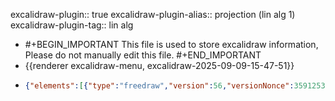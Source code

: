 excalidraw-plugin:: true
excalidraw-plugin-alias:: projection (lin alg 1)
excalidraw-plugin-tag:: lin alg

- #+BEGIN_IMPORTANT
  This file is used to store excalidraw information, Please do not manually edit this file.
  #+END_IMPORTANT
- {{renderer excalidraw-menu, excalidraw-2025-09-09-15-47-51}}
- ```json
  {"elements":[{"type":"freedraw","version":56,"versionNonce":3591253,"isDeleted":true,"id":"FoBBBOOJIuHLaPpdyJcGw","fillStyle":"solid","strokeWidth":2,"strokeStyle":"solid","roughness":1,"opacity":20,"angle":0,"x":544,"y":262,"strokeColor":"#1e1e1e","backgroundColor":"transparent","width":12,"height":247,"seed":802575355,"groupIds":[],"frameId":null,"roundness":null,"boundElements":[],"updated":1757413450468,"link":null,"locked":false,"points":[[0,0],[-1,0],[-1,1],[-2,3],[-2,7],[-3,12],[-3,16],[-3,20],[-3,25],[-1,33],[-1,38],[1,45],[2,52],[2,59],[3,71],[3,77],[3,82],[4,88],[4,98],[4,106],[4,113],[5,120],[5,129],[5,136],[5,142],[5,148],[6,154],[7,163],[7,170],[8,176],[8,182],[9,189],[9,193],[8,197],[8,202],[7,206],[6,214],[6,219],[6,223],[6,227],[6,232],[6,236],[6,239],[7,241],[7,243],[7,245],[8,246],[8,247],[8,244],[8,244]],"lastCommittedPoint":null,"simulatePressure":false,"pressures":[0.1621856689453125,0.526611328125,0.569122314453125,0.579864501953125,0.586212158203125,0.593048095703125,0.5955047607421875,0.5984344482421875,0.6013641357421875,0.6057586669921875,0.6072235107421875,0.6111297607421875,0.6140594482421875,0.6150360107421875,0.6208953857421875,0.62725830078125,0.63311767578125,0.63848876953125,0.64044189453125,0.64190673828125,0.64385986328125,0.65069580078125,0.6575469970703125,0.6634063720703125,0.6638946533203125,0.6653594970703125,0.6668243408203125,0.6697540283203125,0.6697540283203125,0.6717071533203125,0.6721954345703125,0.6736602783203125,0.6736602783203125,0.6775665283203125,0.6785430908203125,0.6790313720703125,0.6795196533203125,0.6809844970703125,0.6819610595703125,0.6814727783203125,0.6824493408203125,0.6829376220703125,0.6829376220703125,0.6829376220703125,0.6829376220703125,0.6834259033203125,0.6834259033203125,0.6839141845703125,0,0]},{"type":"freedraw","version":57,"versionNonce":1554681723,"isDeleted":true,"id":"2MPnz-8HbFHfKz5nEgCGI","fillStyle":"solid","strokeWidth":2,"strokeStyle":"solid","roughness":1,"opacity":20,"angle":0,"x":544,"y":139,"strokeColor":"#1e1e1e","backgroundColor":"transparent","width":407,"height":15,"seed":1733177307,"groupIds":[],"frameId":null,"roundness":null,"boundElements":[],"updated":1757413450468,"link":null,"locked":false,"points":[[0,0],[-1,0],[3,0],[7,0],[12,0],[19,1],[27,1],[43,1],[56,1],[70,0],[83,0],[106,-4],[123,-7],[140,-10],[154,-12],[167,-12],[184,-12],[195,-10],[207,-10],[218,-10],[237,-9],[249,-8],[261,-8],[273,-8],[292,-7],[304,-6],[315,-6],[326,-5],[336,-4],[349,-1],[357,1],[364,2],[370,2],[379,3],[383,3],[385,3],[387,3],[388,3],[390,3],[393,3],[396,3],[399,3],[403,2],[405,1],[406,1],[406,0],[405,-1],[405,-2],[404,-3],[401,-3],[401,-3]],"lastCommittedPoint":null,"simulatePressure":false,"pressures":[0.090362548828125,0.2794189453125,0.39227294921875,0.4157257080078125,0.446990966796875,0.4719085693359375,0.4987640380859375,0.5349273681640625,0.5549468994140625,0.5588531494140625,0.567169189453125,0.572052001953125,0.574005126953125,0.580352783203125,0.582305908203125,0.582305908203125,0.584747314453125,0.583282470703125,0.582794189453125,0.582794189453125,0.584747314453125,0.585723876953125,0.586212158203125,0.586700439453125,0.587188720703125,0.586700439453125,0.588165283203125,0.588653564453125,0.587677001953125,0.587188720703125,0.585723876953125,0.585723876953125,0.587188720703125,0.590606689453125,0.590606689453125,0.591583251953125,0.591094970703125,0.588653564453125,0.590606689453125,0.592559814453125,0.593536376953125,0.5979461669921875,0.6091766357421875,0.6213836669921875,0.6795196533203125,0.6770782470703125,0.6765899658203125,0.582794189453125,0.38153076171875,0,0]},{"type":"freedraw","version":28,"versionNonce":77887925,"isDeleted":true,"id":"UsIniiNRhe-KtowyljDCz","fillStyle":"solid","strokeWidth":2,"strokeStyle":"solid","roughness":1,"opacity":20,"angle":0,"x":542,"y":257,"strokeColor":"#1e1e1e","backgroundColor":"transparent","width":4,"height":17,"seed":2051090523,"groupIds":[],"frameId":null,"roundness":null,"boundElements":[],"updated":1757413450468,"link":null,"locked":false,"points":[[0,0],[-1,0],[-2,-1],[-3,0],[-3,1],[-3,2],[-3,4],[-3,6],[-3,11],[-3,13],[-3,15],[-3,16],[-3,15],[-2,15],[-2,14],[-3,13],[-3,12],[-3,11],[-3,10],[-3,9],[-4,9],[-4,9]],"lastCommittedPoint":null,"simulatePressure":false,"pressures":[0.1792755126953125,0.2720947265625,0.323883056640625,0.3707733154296875,0.38104248046875,0.38592529296875,0.39129638671875,0.40106201171875,0.4093780517578125,0.4103546142578125,0.4103546142578125,0.4137725830078125,0.465057373046875,0.4704437255859375,0.4743499755859375,0.4777679443359375,0.4753265380859375,0.4758148193359375,0.4782562255859375,0.0615386962890625,0,0]},{"type":"freedraw","version":34,"versionNonce":1631643675,"isDeleted":true,"id":"dFTa5QF5CB8pFZzoXgBJN","fillStyle":"solid","strokeWidth":2,"strokeStyle":"solid","roughness":1,"opacity":20,"angle":0,"x":545,"y":123,"strokeColor":"#1e1e1e","backgroundColor":"transparent","width":7,"height":138,"seed":169858747,"groupIds":[],"frameId":null,"roundness":null,"boundElements":[],"updated":1757413450468,"link":null,"locked":false,"points":[[0,0],[-1,0],[-1,2],[-1,4],[-1,7],[-2,11],[-2,16],[-2,29],[-2,33],[-2,40],[-1,46],[0,56],[1,63],[1,70],[1,77],[2,86],[3,93],[3,100],[3,107],[4,114],[4,122],[5,127],[5,131],[5,135],[5,138],[5,136],[5,134],[5,134]],"lastCommittedPoint":null,"simulatePressure":false,"pressures":[0.215423583984375,0.39715576171875,0.528564453125,0.5564117431640625,0.572052001953125,0.589141845703125,0.5945281982421875,0.6072235107421875,0.6091766357421875,0.6111297607421875,0.6116180419921875,0.6140594482421875,0.6150360107421875,0.6145477294921875,0.6160125732421875,0.6174774169921875,0.6179656982421875,0.6189422607421875,0.6189422607421875,0.6189422607421875,0.6204071044921875,0.6218719482421875,0.6223602294921875,0.6248016357421875,0.6228485107421875,0.3658905029296875,0,0]},{"type":"freedraw","version":55,"versionNonce":2109045525,"isDeleted":true,"id":"JXAb84BVj9aoTxhY0pWpI","fillStyle":"solid","strokeWidth":1,"strokeStyle":"solid","roughness":1,"opacity":20,"angle":0,"x":558,"y":290,"strokeColor":"#1e1e1e","backgroundColor":"transparent","width":19,"height":313,"seed":2057201557,"groupIds":[],"frameId":null,"roundness":null,"boundElements":[],"updated":1757413450469,"link":null,"locked":false,"points":[[0,0],[-1,0],[-2,-1],[-3,-1],[-4,0],[-5,1],[-6,2],[-7,4],[-7,8],[-7,11],[-7,14],[-6,18],[-6,23],[-5,34],[-4,44],[-4,53],[-4,62],[-2,76],[0,84],[1,92],[2,101],[4,116],[4,126],[5,136],[6,144],[7,152],[9,165],[10,174],[10,184],[10,194],[9,207],[9,216],[8,224],[8,234],[8,245],[9,258],[10,265],[10,274],[10,283],[11,295],[11,301],[11,305],[11,308],[11,310],[11,311],[12,312],[11,310],[11,304],[11,304]],"lastCommittedPoint":null,"simulatePressure":false,"pressures":[0.1020965576171875,0.37615966796875,0.4347686767578125,0.5505523681640625,0.5969696044921875,0.6116180419921875,0.6233367919921875,0.63116455078125,0.63360595703125,0.63604736328125,0.63702392578125,0.64532470703125,0.6565704345703125,0.6629180908203125,0.6668243408203125,0.6668243408203125,0.6702423095703125,0.6692657470703125,0.6697540283203125,0.6702423095703125,0.6717071533203125,0.6717071533203125,0.6717071533203125,0.6726837158203125,0.6721954345703125,0.6721954345703125,0.6721954345703125,0.6731719970703125,0.6731719970703125,0.6731719970703125,0.6736602783203125,0.6726837158203125,0.6726837158203125,0.6726837158203125,0.6741485595703125,0.6726837158203125,0.6726837158203125,0.6741485595703125,0.6751251220703125,0.6741485595703125,0.6751251220703125,0.6770782470703125,0.6765899658203125,0.6741485595703125,0.6692657470703125,0.6057586669921875,0.502685546875,0,0]},{"type":"freedraw","version":67,"versionNonce":2126720187,"isDeleted":true,"id":"oCezpw75hUlZl8Prfis5i","fillStyle":"solid","strokeWidth":1,"strokeStyle":"solid","roughness":1,"opacity":20,"angle":0,"x":552,"y":292,"strokeColor":"#1e1e1e","backgroundColor":"transparent","width":419,"height":10,"seed":508946517,"groupIds":[],"frameId":null,"roundness":null,"boundElements":[],"updated":1757413450469,"link":null,"locked":false,"points":[[0,0],[-1,0],[-2,0],[-3,0],[-1,0],[3,0],[8,0],[15,0],[24,-1],[34,-2],[49,-4],[60,-5],[71,-6],[83,-6],[102,-7],[116,-7],[132,-8],[147,-8],[169,-9],[183,-8],[198,-8],[212,-8],[225,-9],[241,-10],[249,-10],[256,-10],[263,-9],[276,-9],[285,-9],[296,-8],[306,-8],[314,-8],[327,-7],[335,-7],[342,-7],[347,-7],[351,-7],[354,-7],[357,-8],[362,-8],[367,-9],[373,-9],[376,-9],[379,-9],[382,-9],[385,-9],[387,-9],[390,-9],[393,-9],[397,-10],[402,-10],[404,-10],[407,-10],[409,-10],[412,-10],[414,-10],[415,-10],[416,-9],[415,-9],[413,-9],[413,-9]],"lastCommittedPoint":null,"simulatePressure":false,"pressures":[0.1753692626953125,0.2481536865234375,0.320465087890625,0.568634033203125,0.63555908203125,0.64483642578125,0.6570587158203125,0.6585235595703125,0.6658477783203125,0.6663360595703125,0.6721954345703125,0.6765899658203125,0.6800079345703125,0.6800079345703125,0.6814727783203125,0.6839141845703125,0.6839141845703125,0.690277099609375,0.694671630859375,0.699066162109375,0.700042724609375,0.699066162109375,0.699066162109375,0.700042724609375,0.702484130859375,0.702972412109375,0.705902099609375,0.705902099609375,0.705902099609375,0.705902099609375,0.705413818359375,0.703460693359375,0.703948974609375,0.704925537109375,0.704925537109375,0.704437255859375,0.705902099609375,0.706390380859375,0.704925537109375,0.704925537109375,0.706390380859375,0.706390380859375,0.705413818359375,0.705902099609375,0.708343505859375,0.706878662109375,0.706390380859375,0.707366943359375,0.707855224609375,0.707855224609375,0.706390380859375,0.705413818359375,0.704437255859375,0.705413818359375,0.705413818359375,0.707366943359375,0.707366943359375,0.707855224609375,0.4147491455078125,0,0]},{"type":"freedraw","version":71,"versionNonce":601837685,"isDeleted":true,"id":"YEr1-V9CKltMFra0XvLX0","fillStyle":"solid","strokeWidth":1,"strokeStyle":"solid","roughness":1,"opacity":20,"angle":0,"x":969,"y":287,"strokeColor":"#1e1e1e","backgroundColor":"transparent","width":12,"height":315,"seed":816603541,"groupIds":[],"frameId":null,"roundness":null,"boundElements":[],"updated":1757413450469,"link":null,"locked":false,"points":[[0,0],[0,-1],[-1,-1],[-2,1],[-3,6],[-4,11],[-4,17],[-5,23],[-4,36],[-3,45],[-1,54],[0,64],[0,76],[1,84],[1,92],[0,100],[0,108],[-1,118],[0,124],[1,130],[3,137],[4,147],[4,153],[5,160],[6,166],[6,172],[5,183],[5,190],[4,196],[4,202],[4,211],[3,216],[3,220],[2,225],[1,234],[1,236],[1,239],[1,242],[1,244],[2,250],[1,256],[0,261],[0,265],[-2,271],[-3,275],[-3,278],[-4,280],[-5,284],[-5,287],[-6,290],[-6,292],[-6,293],[-6,296],[-6,299],[-6,301],[-6,303],[-6,305],[-6,309],[-6,310],[-6,312],[-6,313],[-6,314],[-5,314],[-5,311],[-5,311]],"lastCommittedPoint":null,"simulatePressure":false,"pressures":[0.218353271484375,0.2916412353515625,0.4362335205078125,0.509033203125,0.523681640625,0.5354156494140625,0.5368804931640625,0.5402984619140625,0.5456695556640625,0.5466461181640625,0.5505523681640625,0.5520172119140625,0.5569000244140625,0.565216064453125,0.579376220703125,0.589141845703125,0.5950164794921875,0.5959930419921875,0.6003875732421875,0.6003875732421875,0.6042938232421875,0.6101531982421875,0.6106414794921875,0.6091766357421875,0.6101531982421875,0.6165008544921875,0.6165008544921875,0.6194305419921875,0.6204071044921875,0.6204071044921875,0.6223602294921875,0.6238250732421875,0.6248016357421875,0.62530517578125,0.62677001953125,0.62677001953125,0.62872314453125,0.62774658203125,0.62725830078125,0.63067626953125,0.62823486328125,0.62969970703125,0.63018798828125,0.63067626953125,0.63067626953125,0.63018798828125,0.63116455078125,0.63214111328125,0.63067626953125,0.63116455078125,0.63214111328125,0.63214111328125,0.63214111328125,0.63214111328125,0.63311767578125,0.63262939453125,0.63165283203125,0.63360595703125,0.63165283203125,0.63018798828125,0.63067626953125,0.63067626953125,0.5393218994140625,0,0]},{"type":"freedraw","version":73,"versionNonce":148102491,"isDeleted":true,"id":"4Z6_AeVI6Wvklr3XFv0UJ","fillStyle":"solid","strokeWidth":1,"strokeStyle":"solid","roughness":1,"opacity":20,"angle":0,"x":576,"y":602,"strokeColor":"#1e1e1e","backgroundColor":"transparent","width":401,"height":10,"seed":1029150805,"groupIds":[],"frameId":null,"roundness":null,"boundElements":[],"updated":1757413450469,"link":null,"locked":false,"points":[[0,0],[-1,0],[-4,0],[-5,0],[-6,0],[-5,0],[-3,0],[1,0],[14,-1],[25,-2],[37,-3],[48,-2],[66,-1],[79,0],[91,0],[102,0],[119,1],[128,1],[137,3],[147,4],[158,4],[177,4],[188,5],[196,6],[204,6],[215,7],[223,7],[232,7],[239,7],[247,7],[258,6],[266,6],[275,5],[287,3],[295,2],[301,2],[306,2],[309,2],[311,2],[316,2],[320,2],[324,2],[329,3],[333,3],[337,3],[341,3],[345,3],[350,3],[353,3],[356,2],[358,2],[362,1],[366,1],[370,0],[372,0],[375,0],[379,0],[383,0],[386,0],[388,0],[390,0],[391,0],[393,0],[394,0],[395,0],[394,-1],[394,-1]],"lastCommittedPoint":null,"simulatePressure":false,"pressures":[0.089874267578125,0.2393646240234375,0.3106842041015625,0.3727264404296875,0.4240264892578125,0.62725830078125,0.64093017578125,0.6634063720703125,0.6809844970703125,0.697113037109375,0.701019287109375,0.709320068359375,0.7220306396484375,0.7293548583984375,0.7308197021484375,0.7381439208984375,0.7474212646484375,0.7523193359375,0.7547607421875,0.7557373046875,0.7615966796875,0.7625732421875,0.7615966796875,0.7615966796875,0.7669677734375,0.7698974609375,0.7684326171875,0.7694091796875,0.7733154296875,0.7733154296875,0.7703857421875,0.7762451171875,0.7762451171875,0.7694091796875,0.7703857421875,0.7713623046875,0.7728271484375,0.7689208984375,0.7703857421875,0.7728271484375,0.7694091796875,0.7694091796875,0.7728271484375,0.7733154296875,0.7723388671875,0.7703857421875,0.7723388671875,0.7713623046875,0.7713623046875,0.7728271484375,0.7728271484375,0.7713623046875,0.7708740234375,0.7728271484375,0.7694091796875,0.7679443359375,0.7694091796875,0.7694091796875,0.7669677734375,0.7669677734375,0.7684326171875,0.7684326171875,0.7679443359375,0.7655029296875,0.7469329833984375,0,0]},{"type":"freedraw","version":12,"versionNonce":82278869,"isDeleted":true,"id":"VkPwAgtvdIiu20hlcQILR","fillStyle":"solid","strokeWidth":1,"strokeStyle":"solid","roughness":1,"opacity":20,"angle":0,"x":617,"y":296,"strokeColor":"#1e1e1e","backgroundColor":"transparent","width":0,"height":2,"seed":762781141,"groupIds":[],"frameId":null,"roundness":null,"boundElements":[],"updated":1757413450469,"link":null,"locked":false,"points":[[0,0],[0,-1],[0,-2],[0,-1],[0,0]],"lastCommittedPoint":null,"simulatePressure":false,"pressures":[0.15435791015625,0.207611083984375,0.210540771484375,0,0]},{"type":"freedraw","version":83,"versionNonce":986020347,"isDeleted":true,"id":"TE6SR1BmLcDPyOySprLM7","fillStyle":"solid","strokeWidth":1,"strokeStyle":"solid","roughness":1,"opacity":20,"angle":0,"x":618,"y":291,"strokeColor":"#1971c2","backgroundColor":"transparent","width":14,"height":299,"seed":614510171,"groupIds":[],"frameId":null,"roundness":null,"boundElements":[],"updated":1757413450469,"link":null,"locked":false,"points":[[0,0],[-1,0],[-1,1],[-1,2],[-1,6],[-1,10],[-1,14],[-1,20],[-1,29],[-1,36],[-1,42],[0,48],[0,57],[0,62],[0,68],[0,73],[0,78],[0,84],[0,87],[0,91],[0,95],[0,99],[1,105],[1,109],[1,112],[2,117],[2,125],[2,131],[3,135],[4,142],[4,146],[4,151],[4,155],[4,160],[4,165],[4,171],[4,176],[4,180],[4,186],[4,190],[4,194],[4,198],[4,201],[4,204],[5,209],[5,212],[5,216],[5,220],[6,223],[6,227],[6,232],[7,238],[9,243],[10,249],[11,253],[12,256],[13,261],[13,264],[13,268],[12,272],[12,275],[11,278],[11,282],[11,284],[10,286],[10,288],[10,291],[10,293],[10,294],[10,296],[10,297],[10,298],[10,299],[9,299],[7,299],[6,298],[6,298]],"lastCommittedPoint":null,"simulatePressure":false,"pressures":[0.2774658203125,0.510498046875,0.6223602294921875,0.62725830078125,0.63995361328125,0.64044189453125,0.64239501953125,0.64385986328125,0.64385986328125,0.64678955078125,0.64825439453125,0.64874267578125,0.64776611328125,0.64923095703125,0.64923095703125,0.64971923828125,0.64971923828125,0.65069580078125,0.65069580078125,0.65069580078125,0.65216064453125,0.65264892578125,0.65216064453125,0.65216064453125,0.65411376953125,0.65411376953125,0.65509033203125,0.65460205078125,0.65606689453125,0.6575469970703125,0.6575469970703125,0.6614532470703125,0.6624298095703125,0.6638946533203125,0.6638946533203125,0.6653594970703125,0.6663360595703125,0.6673126220703125,0.6697540283203125,0.6707305908203125,0.6702423095703125,0.6712188720703125,0.6731719970703125,0.6721954345703125,0.6726837158203125,0.6731719970703125,0.6741485595703125,0.6736602783203125,0.6736602783203125,0.6746368408203125,0.6726837158203125,0.6731719970703125,0.6731719970703125,0.6761016845703125,0.6761016845703125,0.6775665283203125,0.6775665283203125,0.6775665283203125,0.6765899658203125,0.6765899658203125,0.6795196533203125,0.6780548095703125,0.6770782470703125,0.6775665283203125,0.6780548095703125,0.6780548095703125,0.6770782470703125,0.6780548095703125,0.6780548095703125,0.6780548095703125,0.6775665283203125,0.6780548095703125,0.6751251220703125,0.6047821044921875,0.2305755615234375,0,0]},{"type":"freedraw","version":35,"versionNonce":1508079413,"isDeleted":true,"id":"37ScP8wIvUqSxWG5eZHlP","fillStyle":"solid","strokeWidth":1,"strokeStyle":"solid","roughness":1,"opacity":20,"angle":0,"x":616,"y":370,"strokeColor":"#1971c2","backgroundColor":"transparent","width":13,"height":13,"seed":2129038107,"groupIds":[],"frameId":null,"roundness":null,"boundElements":[],"updated":1757413450469,"link":null,"locked":false,"points":[[0,0],[-1,0],[-1,1],[-2,2],[-2,4],[-3,7],[-3,10],[-2,12],[0,13],[3,12],[6,8],[8,4],[9,3],[9,2],[7,2],[4,2],[1,3],[-2,6],[-2,8],[-2,9],[-1,9],[1,9],[2,9],[0,8],[-2,8],[-3,8],[-4,9],[-3,10],[-3,10]],"lastCommittedPoint":null,"simulatePressure":false,"pressures":[0.3058013916015625,0.4176788330078125,0.516357421875,0.5324859619140625,0.5417633056640625,0.5417633056640625,0.5461578369140625,0.5446929931640625,0.5412750244140625,0.565216064453125,0.589630126953125,0.6125946044921875,0.6184539794921875,0.63067626953125,0.63409423828125,0.63409423828125,0.63458251953125,0.62969970703125,0.62579345703125,0.6003875732421875,0.593536376953125,0.5950164794921875,0.5955047607421875,0.6243133544921875,0.6213836669921875,0.6013641357421875,0.3683319091796875,0,0]},{"type":"freedraw","version":32,"versionNonce":1100645019,"isDeleted":true,"id":"hEi62N02GEe96O9UhsrlG","fillStyle":"solid","strokeWidth":1,"strokeStyle":"solid","roughness":1,"opacity":20,"angle":0,"x":646,"y":362,"strokeColor":"#1971c2","backgroundColor":"transparent","width":32,"height":22,"seed":1815271899,"groupIds":[],"frameId":null,"roundness":null,"boundElements":[],"updated":1757413450469,"link":null,"locked":false,"points":[[0,0],[-1,-1],[-2,-1],[-3,-1],[-4,-1],[-4,-2],[-4,-1],[-3,1],[-1,4],[4,9],[7,13],[9,15],[11,16],[11,17],[12,18],[12,17],[15,14],[17,9],[19,5],[21,1],[23,-1],[25,-3],[26,-4],[27,-4],[28,-3],[28,-3]],"lastCommittedPoint":null,"simulatePressure":false,"pressures":[0.2799072265625,0.315093994140625,0.323883056640625,0.37664794921875,0.443572998046875,0.515380859375,0.5471343994140625,0.5534820556640625,0.5564117431640625,0.5593414306640625,0.563262939453125,0.564239501953125,0.566680908203125,0.568145751953125,0.579864501953125,0.581329345703125,0.6042938232421875,0.6169891357421875,0.6223602294921875,0.6213836669921875,0.6243133544921875,0.62530517578125,0.6174774169921875,0.2393646240234375,0,0]},{"type":"freedraw","version":78,"versionNonce":490260629,"isDeleted":true,"id":"I4KqfKygbNKKSlRwZs2aB","fillStyle":"solid","strokeWidth":1,"strokeStyle":"solid","roughness":1,"opacity":20,"angle":0,"x":795,"y":289,"strokeColor":"#1971c2","backgroundColor":"transparent","width":21,"height":326,"seed":1813889723,"groupIds":[],"frameId":null,"roundness":null,"boundElements":[],"updated":1757413450469,"link":null,"locked":false,"points":[[0,0],[-1,-1],[-2,-1],[-3,-2],[-3,-3],[-4,-3],[-4,-4],[-5,-5],[-5,-4],[-6,0],[-6,4],[-7,9],[-8,17],[-8,22],[-8,28],[-8,34],[-8,41],[-9,46],[-9,51],[-9,56],[-9,62],[-9,67],[-10,76],[-10,81],[-10,85],[-11,92],[-11,96],[-12,101],[-12,106],[-13,111],[-14,119],[-14,124],[-14,129],[-15,136],[-15,144],[-15,150],[-15,156],[-15,162],[-16,172],[-16,179],[-16,185],[-16,192],[-16,198],[-17,207],[-17,212],[-16,217],[-16,223],[-15,232],[-15,238],[-15,244],[-15,250],[-15,255],[-15,262],[-16,266],[-16,271],[-17,276],[-18,284],[-19,289],[-19,293],[-19,296],[-19,300],[-19,307],[-20,311],[-20,313],[-20,314],[-20,316],[-20,318],[-20,319],[-21,321],[-21,318],[-21,316],[-21,316]],"lastCommittedPoint":null,"simulatePressure":false,"pressures":[0.1641387939453125,0.1782989501953125,0.1660919189453125,0.4333038330078125,0.464080810546875,0.4875335693359375,0.5485992431640625,0.5622711181640625,0.6223602294921875,0.62677001953125,0.63214111328125,0.63848876953125,0.64434814453125,0.64923095703125,0.65264892578125,0.65313720703125,0.65460205078125,0.6575469970703125,0.65606689453125,0.6575469970703125,0.6575469970703125,0.6614532470703125,0.6629180908203125,0.6634063720703125,0.6638946533203125,0.6653594970703125,0.6643829345703125,0.6648712158203125,0.6678009033203125,0.6673126220703125,0.6678009033203125,0.6678009033203125,0.6697540283203125,0.6697540283203125,0.6692657470703125,0.6726837158203125,0.6736602783203125,0.6795196533203125,0.6858673095703125,0.688323974609375,0.689300537109375,0.690277099609375,0.691741943359375,0.694183349609375,0.696136474609375,0.696136474609375,0.697601318359375,0.698089599609375,0.699066162109375,0.699066162109375,0.700042724609375,0.700042724609375,0.701019287109375,0.701995849609375,0.701995849609375,0.703460693359375,0.703948974609375,0.704925537109375,0.704925537109375,0.703948974609375,0.704437255859375,0.704925537109375,0.703948974609375,0.704437255859375,0.705902099609375,0.704925537109375,0.705413818359375,0.705413818359375,0.705902099609375,0.320953369140625,0,0]},{"type":"freedraw","version":20,"versionNonce":101021499,"isDeleted":true,"id":"VjC4E3lem9TQgNMtYVjrt","fillStyle":"solid","strokeWidth":1,"strokeStyle":"solid","roughness":1,"opacity":20,"angle":0,"x":778,"y":466,"strokeColor":"#1971c2","backgroundColor":"transparent","width":8,"height":6,"seed":1437601883,"groupIds":[],"frameId":null,"roundness":null,"boundElements":[],"updated":1757413450469,"link":null,"locked":false,"points":[[0,0],[0,1],[-1,2],[-1,3],[-1,4],[1,5],[3,6],[5,6],[6,5],[7,4],[6,3],[5,3],[0,0]],"lastCommittedPoint":null,"simulatePressure":false,"pressures":[0.2779541015625,0.579864501953125,0.580352783203125,0.580352783203125,0.578887939453125,0.571563720703125,0.564239501953125,0.563262939453125,0.566680908203125,0.569122314453125,0.580841064453125,0.568634033203125,0]},{"type":"freedraw","version":39,"versionNonce":1620897269,"isDeleted":true,"id":"hX6rObMqNrlq_dq88thI3","fillStyle":"solid","strokeWidth":1,"strokeStyle":"solid","roughness":1,"opacity":20,"angle":0,"x":806,"y":470,"strokeColor":"#1e1e1e","backgroundColor":"transparent","width":21,"height":21,"seed":1738236789,"groupIds":[],"frameId":null,"roundness":null,"boundElements":[],"updated":1757413450469,"link":null,"locked":false,"points":[[0,0],[-1,0],[-1,-1],[-2,-1],[-3,0],[-4,2],[-5,3],[-5,5],[-5,8],[-3,10],[-1,13],[2,14],[5,14],[9,13],[14,10],[15,9],[16,8],[16,5],[16,3],[16,0],[16,-1],[15,-3],[12,-5],[11,-6],[8,-7],[4,-7],[1,-6],[-3,-4],[-4,-4],[-4,-3],[-3,-2],[0,0]],"lastCommittedPoint":null,"simulatePressure":false,"pressures":[0.2657470703125,0.3658905029296875,0.5539703369140625,0.584259033203125,0.584747314453125,0.593048095703125,0.593048095703125,0.5950164794921875,0.5969696044921875,0.5969696044921875,0.5940399169921875,0.5945281982421875,0.6013641357421875,0.6077117919921875,0.6125946044921875,0.6174774169921875,0.6204071044921875,0.6243133544921875,0.6243133544921875,0.62579345703125,0.62579345703125,0.6233367919921875,0.6233367919921875,0.6218719482421875,0.6218719482421875,0.6213836669921875,0.6248016357421875,0.62774658203125,0.62774658203125,0.6184539794921875,0,0]},{"type":"freedraw","version":17,"versionNonce":912840667,"isDeleted":true,"id":"d0xqdbxK8lK6fcEGJj5aR","fillStyle":"solid","strokeWidth":1,"strokeStyle":"solid","roughness":1,"opacity":20,"angle":0,"x":807,"y":348,"strokeColor":"#1e1e1e","backgroundColor":"transparent","width":3,"height":30,"seed":207599157,"groupIds":[],"frameId":null,"roundness":null,"boundElements":[],"updated":1757413450469,"link":null,"locked":false,"points":[[0,0],[0,1],[-1,4],[-2,12],[-2,19],[-2,24],[-3,28],[-3,30],[-2,29],[-2,26],[-2,26]],"lastCommittedPoint":null,"simulatePressure":false,"pressures":[0.2730712890625,0.5617828369140625,0.5622711181640625,0.572052001953125,0.573516845703125,0.574981689453125,0.576446533203125,0.580841064453125,0.3693084716796875,0,0]},{"type":"freedraw","version":22,"versionNonce":1662347093,"isDeleted":true,"id":"L3OVTQUcTZk_uBokUd0RQ","fillStyle":"solid","strokeWidth":1,"strokeStyle":"solid","roughness":1,"opacity":20,"angle":0,"x":819,"y":354,"strokeColor":"#1e1e1e","backgroundColor":"transparent","width":20,"height":21,"seed":1427484341,"groupIds":[],"frameId":null,"roundness":null,"boundElements":[],"updated":1757413450469,"link":null,"locked":false,"points":[[0,0],[0,1],[-1,2],[-2,4],[-5,7],[-9,11],[-11,12],[-11,13],[-12,13],[-11,13],[-8,15],[-4,18],[0,19],[5,20],[8,21],[8,21]],"lastCommittedPoint":null,"simulatePressure":false,"pressures":[0.195404052734375,0.4748382568359375,0.4885101318359375,0.504150390625,0.509521484375,0.516845703125,0.521728515625,0.5359039306640625,0.5593414306640625,0.573516845703125,0.575958251953125,0.575958251953125,0.578399658203125,0.580352783203125,0.583770751953125,0]},{"type":"rectangle","version":133,"versionNonce":282535035,"isDeleted":false,"id":"eeosKuZEBMEGKS1bpIJZz","fillStyle":"solid","strokeWidth":1,"strokeStyle":"solid","roughness":1,"opacity":100,"angle":0,"x":568,"y":315,"strokeColor":"#1e1e1e","backgroundColor":"transparent","width":567,"height":346,"seed":596620987,"groupIds":[],"frameId":null,"roundness":null,"boundElements":[],"updated":1757413450469,"link":null,"locked":false},{"type":"text","version":5,"versionNonce":1727509685,"isDeleted":true,"id":"58aDTFQpHxhWIYhtjhWjf","fillStyle":"solid","strokeWidth":1,"strokeStyle":"solid","roughness":1,"opacity":100,"angle":0,"x":846.5000076293945,"y":475.5,"strokeColor":"#1e1e1e","backgroundColor":"transparent","width":9.999984741210938,"height":25,"seed":200036405,"groupIds":[],"frameId":null,"roundness":null,"boundElements":[],"updated":1757413450469,"link":null,"locked":false,"fontSize":20,"fontFamily":1,"text":"","textAlign":"center","verticalAlign":"middle","containerId":"eeosKuZEBMEGKS1bpIJZz","originalText":"","lineHeight":1.25,"baseline":18},{"type":"line","version":76,"versionNonce":1829952795,"isDeleted":false,"id":"zUNBTOdN3txQaPhxGonaY","fillStyle":"solid","strokeWidth":1,"strokeStyle":"solid","roughness":1,"opacity":100,"angle":0,"x":657,"y":312,"strokeColor":"#1e1e1e","backgroundColor":"transparent","width":0,"height":346,"seed":1628459835,"groupIds":[],"frameId":null,"roundness":null,"boundElements":[],"updated":1757413450469,"link":null,"locked":false,"startBinding":null,"endBinding":null,"lastCommittedPoint":null,"startArrowhead":null,"endArrowhead":null,"points":[[0,0],[0,346]]},{"type":"line","version":72,"versionNonce":1206474261,"isDeleted":false,"id":"2TzC8vnj8j8Jf_MCXa65-","fillStyle":"solid","strokeWidth":1,"strokeStyle":"solid","roughness":1,"opacity":100,"angle":0,"x":808,"y":315,"strokeColor":"#1e1e1e","backgroundColor":"transparent","width":0,"height":345,"seed":2139919387,"groupIds":[],"frameId":null,"roundness":null,"boundElements":[],"updated":1757413450469,"link":null,"locked":false,"startBinding":null,"endBinding":null,"lastCommittedPoint":null,"startArrowhead":null,"endArrowhead":null,"points":[[0,0],[0,345]]},{"type":"diamond","version":295,"versionNonce":110002619,"isDeleted":false,"id":"aF7HHx1NZlm_EJNv1Ygv0","fillStyle":"solid","strokeWidth":1,"strokeStyle":"solid","roughness":0,"opacity":100,"angle":0,"x":462,"y":719,"strokeColor":"#1971c2","backgroundColor":"transparent","width":835.0000000000001,"height":264,"seed":2055471093,"groupIds":[],"frameId":null,"roundness":null,"boundElements":[{"id":"_-Wyh4NgkgLEDbT7M-WaW","type":"arrow"}],"updated":1757413450469,"link":null,"locked":false},{"type":"freedraw","version":23,"versionNonce":1356843893,"isDeleted":false,"id":"bDSsIAg6Cgh_FoM4tC2bC","fillStyle":"solid","strokeWidth":1,"strokeStyle":"solid","roughness":0,"opacity":100,"angle":0,"x":1171,"y":462,"strokeColor":"#1971c2","backgroundColor":"transparent","width":40,"height":31,"seed":605607131,"groupIds":[],"frameId":null,"roundness":null,"boundElements":[],"updated":1757413450469,"link":null,"locked":false,"points":[[0,0],[-1,0],[0,0],[3,3],[6,7],[10,14],[14,19],[17,23],[19,24],[20,25],[21,23],[25,18],[30,8],[34,1],[38,-4],[38,-5],[39,-6],[39,-5],[39,-5]],"lastCommittedPoint":null,"simulatePressure":false,"pressures":[0.2799072265625,0.3707733154296875,0.5994110107421875,0.6091766357421875,0.6165008544921875,0.6223602294921875,0.6233367919921875,0.62579345703125,0.62725830078125,0.63067626953125,0.64532470703125,0.64581298828125,0.64630126953125,0.64825439453125,0.64923095703125,0.64923095703125,0.6130828857421875,0,0]},{"type":"freedraw","version":34,"versionNonce":107778651,"isDeleted":false,"id":"iwO-hv9mmDx60LvZi24VL","fillStyle":"solid","strokeWidth":1,"strokeStyle":"solid","roughness":0,"opacity":100,"angle":0,"x":1342,"y":827,"strokeColor":"#1971c2","backgroundColor":"transparent","width":47,"height":29,"seed":1031698779,"groupIds":[],"frameId":null,"roundness":null,"boundElements":[],"updated":1757413450469,"link":null,"locked":false,"points":[[0,0],[0,2],[1,4],[1,10],[2,15],[2,20],[3,26],[3,29],[4,29],[8,23],[12,17],[15,13],[17,11],[18,12],[19,15],[20,18],[22,20],[26,22],[30,24],[38,26],[43,26],[46,24],[47,20],[45,16],[43,12],[41,8],[40,6],[41,5],[43,5],[43,5]],"lastCommittedPoint":null,"simulatePressure":false,"pressures":[0.339019775390625,0.6038055419921875,0.6179656982421875,0.62725830078125,0.63116455078125,0.63116455078125,0.63800048828125,0.63848876953125,0.64044189453125,0.64678955078125,0.64678955078125,0.64532470703125,0.64434814453125,0.63507080078125,0.63214111328125,0.63262939453125,0.63214111328125,0.63165283203125,0.63409423828125,0.63409423828125,0.63360595703125,0.63702392578125,0.64874267578125,0.6570587158203125,0.6624298095703125,0.6609649658203125,0.6155242919921875,0.38983154296875,0,0]},{"type":"line","version":125,"versionNonce":1377866965,"isDeleted":false,"id":"MG42GcPJyo31u2jAUOheg","fillStyle":"solid","strokeWidth":1,"strokeStyle":"dashed","roughness":0,"opacity":100,"angle":0,"x":585,"y":849,"strokeColor":"#1971c2","backgroundColor":"transparent","width":546,"height":2,"seed":1501618293,"groupIds":[],"frameId":null,"roundness":null,"boundElements":[],"updated":1757413450469,"link":null,"locked":false,"startBinding":null,"endBinding":null,"lastCommittedPoint":null,"startArrowhead":null,"endArrowhead":null,"points":[[0,0],[546,-2]]},{"type":"arrow","version":41,"versionNonce":1300205307,"isDeleted":false,"id":"_-Wyh4NgkgLEDbT7M-WaW","fillStyle":"solid","strokeWidth":1,"strokeStyle":"solid","roughness":0,"opacity":100,"angle":0,"x":1100,"y":705,"strokeColor":"#1971c2","backgroundColor":"transparent","width":2,"height":53,"seed":327230715,"groupIds":[],"frameId":null,"roundness":null,"boundElements":[],"updated":1757413450469,"link":null,"locked":false,"startBinding":null,"endBinding":{"elementId":"aF7HHx1NZlm_EJNv1Ygv0","focus":0.5413399615862614,"gap":29.888999337471063},"lastCommittedPoint":null,"startArrowhead":null,"endArrowhead":"arrow","points":[[0,0],[2,53]]},{"type":"freedraw","version":18,"versionNonce":2000761397,"isDeleted":false,"id":"OcdRUtsemVm0uT5PgqTPR","fillStyle":"solid","strokeWidth":1,"strokeStyle":"solid","roughness":0,"opacity":100,"angle":0,"x":1122,"y":715,"strokeColor":"#1971c2","backgroundColor":"transparent","width":25,"height":1,"seed":1323334773,"groupIds":[],"frameId":null,"roundness":null,"boundElements":[],"updated":1757413450469,"link":null,"locked":false,"points":[[0,0],[-1,0],[-2,-1],[-3,-1],[1,-1],[5,-1],[10,-1],[15,-1],[21,-1],[22,-1],[21,-1],[20,0],[19,0],[19,0]],"lastCommittedPoint":null,"simulatePressure":false,"pressures":[0.1841583251953125,0.446014404296875,0.449920654296875,0.457244873046875,0.6140594482421875,0.6174774169921875,0.6165008544921875,0.6165008544921875,0.6184539794921875,0.6184539794921875,0.5940399169921875,0.5329742431640625,0.15289306640625,0]},{"type":"freedraw","version":16,"versionNonce":2118776731,"isDeleted":false,"id":"Ky4vxL5a9bYKmAsXC6HAt","fillStyle":"solid","strokeWidth":1,"strokeStyle":"solid","roughness":0,"opacity":100,"angle":0,"x":1130,"y":716,"strokeColor":"#1971c2","backgroundColor":"transparent","width":4,"height":24,"seed":1378934037,"groupIds":[],"frameId":null,"roundness":null,"boundElements":[],"updated":1757413450470,"link":null,"locked":false,"points":[[0,0],[0,-1],[0,0],[-1,8],[-2,13],[-3,17],[-3,21],[-3,23],[-3,22],[-4,22],[-4,21],[-4,21]],"lastCommittedPoint":null,"simulatePressure":false,"pressures":[0.2247161865234375,0.5446929931640625,0.6121063232421875,0.62628173828125,0.62872314453125,0.63067626953125,0.63165283203125,0.63507080078125,0.64288330078125,0.4821624755859375,0,0]},{"type":"freedraw","version":37,"versionNonce":1562846101,"isDeleted":false,"id":"1YVgcuzV97XEpkHQoVcUF","fillStyle":"solid","strokeWidth":1,"strokeStyle":"solid","roughness":0,"opacity":100,"angle":0,"x":811,"y":497,"strokeColor":"#1971c2","backgroundColor":"transparent","width":7,"height":8,"seed":526650101,"groupIds":[],"frameId":null,"roundness":null,"boundElements":[],"updated":1757413450470,"link":null,"locked":false,"points":[[0,0],[1,0],[0,0],[-1,0],[-2,1],[-3,2],[-4,3],[-4,4],[-4,5],[-3,6],[-2,7],[-1,6],[1,5],[3,2],[3,1],[3,0],[3,-1],[1,-1],[0,0],[-1,2],[-2,2],[-2,4],[-1,4],[0,3],[1,1],[0,0],[-1,0],[-2,-1],[-3,-1],[-4,0],[-3,1],[0,0]],"lastCommittedPoint":null,"simulatePressure":false,"pressures":[0.2725830078125,0.4929046630859375,0.5583648681640625,0.564239501953125,0.566680908203125,0.570098876953125,0.568634033203125,0.568145751953125,0.566192626953125,0.567657470703125,0.565216064453125,0.562774658203125,0.5588531494140625,0.5549468994140625,0.5578765869140625,0.5583648681640625,0.5593414306640625,0.5481109619140625,0.5461578369140625,0.5529937744140625,0.5529937744140625,0.5525054931640625,0.5529937744140625,0.5588531494140625,0.5622711181640625,0.5622711181640625,0.5583648681640625,0.5559234619140625,0.5334625244140625,0.38153076171875,0,0]},{"type":"freedraw","version":42,"versionNonce":1191070779,"isDeleted":false,"id":"PH2BXmgI2TvBDDYheSZrQ","fillStyle":"solid","strokeWidth":1,"strokeStyle":"solid","roughness":0,"opacity":100,"angle":0,"x":844,"y":488,"strokeColor":"#1971c2","backgroundColor":"transparent","width":30,"height":24,"seed":843480501,"groupIds":[],"frameId":null,"roundness":null,"boundElements":[],"updated":1757413450470,"link":null,"locked":false,"points":[[0,0],[-1,0],[-2,2],[-2,4],[-3,6],[-3,9],[-3,13],[-2,15],[0,17],[4,18],[9,19],[12,18],[16,17],[19,16],[23,13],[24,12],[24,10],[26,9],[27,7],[27,4],[27,2],[26,0],[25,-1],[22,-3],[19,-5],[17,-5],[15,-5],[13,-5],[11,-5],[9,-5],[6,-3],[5,-2],[3,-1],[2,0],[2,1],[3,2],[0,0]],"lastCommittedPoint":null,"simulatePressure":false,"pressures":[0.2364349365234375,0.5950164794921875,0.5998992919921875,0.6082000732421875,0.6125946044921875,0.6160125732421875,0.6174774169921875,0.6174774169921875,0.6179656982421875,0.6184539794921875,0.6189422607421875,0.6218719482421875,0.6248016357421875,0.6228485107421875,0.62677001953125,0.62725830078125,0.62872314453125,0.62872314453125,0.63018798828125,0.63458251953125,0.63507080078125,0.63604736328125,0.64288330078125,0.64971923828125,0.65167236328125,0.65216064453125,0.65216064453125,0.65411376953125,0.6604766845703125,0.6634063720703125,0.6648712158203125,0.6638946533203125,0.6619415283203125,0.64630126953125,0.4142608642578125,0,0]},{"type":"freedraw","version":17,"versionNonce":1745348853,"isDeleted":false,"id":"f3galsVyesumgeuXgvAb3","fillStyle":"solid","strokeWidth":1,"strokeStyle":"solid","roughness":0,"opacity":100,"angle":0,"x":1091,"y":869,"strokeColor":"#f08c00","backgroundColor":"transparent","width":17,"height":3,"seed":292762747,"groupIds":[],"frameId":null,"roundness":null,"boundElements":[],"updated":1757413450470,"link":null,"locked":false,"points":[[0,0],[0,-1],[-1,-1],[-2,-1],[-3,-1],[-4,-1],[-3,-1],[0,-2],[4,-2],[7,-2],[10,-3],[13,-3],[13,-3]],"lastCommittedPoint":null,"simulatePressure":false,"pressures":[0.2481536865234375,0.3693084716796875,0.4367218017578125,0.453826904296875,0.4704437255859375,0.510498046875,0.517333984375,0.518798828125,0.521728515625,0.522705078125,0.524658203125,0.521728515625,0]},{"type":"freedraw","version":16,"versionNonce":1803488475,"isDeleted":false,"id":"nku5q9rNCRFNus_fzEjBF","fillStyle":"solid","strokeWidth":1,"strokeStyle":"solid","roughness":0,"opacity":100,"angle":0,"x":1094,"y":868,"strokeColor":"#f08c00","backgroundColor":"transparent","width":4,"height":18,"seed":894579003,"groupIds":[],"frameId":null,"roundness":null,"boundElements":[],"updated":1757413450470,"link":null,"locked":false,"points":[[0,0],[0,1],[0,2],[1,5],[1,8],[2,13],[2,16],[2,18],[3,17],[3,16],[4,15],[4,15]],"lastCommittedPoint":null,"simulatePressure":false,"pressures":[0.1822052001953125,0.4313507080078125,0.446990966796875,0.457733154296875,0.466033935546875,0.4738616943359375,0.4758148193359375,0.4772796630859375,0.465545654296875,0.3585662841796875,0,0]},{"type":"freedraw","version":22,"versionNonce":1500054101,"isDeleted":false,"id":"tBUJPrUlKe7Be22AWJxHG","fillStyle":"solid","strokeWidth":1,"strokeStyle":"solid","roughness":0,"opacity":100,"angle":0,"x":1119,"y":864,"strokeColor":"#f08c00","backgroundColor":"transparent","width":13,"height":21,"seed":314491227,"groupIds":[],"frameId":null,"roundness":null,"boundElements":[],"updated":1757413450470,"link":null,"locked":false,"points":[[0,0],[-1,0],[-1,-1],[-2,-1],[-3,-1],[-4,0],[-6,3],[-8,5],[-9,8],[-9,11],[-10,16],[-9,19],[-7,20],[-5,20],[-1,20],[1,19],[3,19],[3,19]],"lastCommittedPoint":null,"simulatePressure":false,"pressures":[0.0478668212890625,0.2574462890625,0.3092193603515625,0.4084014892578125,0.4313507080078125,0.445037841796875,0.455780029296875,0.464080810546875,0.4699554443359375,0.4738616943359375,0.4782562255859375,0.4758148193359375,0.4787445068359375,0.4802093505859375,0.445526123046875,0.337554931640625,0,0]},{"type":"freedraw","version":23,"versionNonce":257866107,"isDeleted":false,"id":"0KYzBkOgfRModFh04dE1y","fillStyle":"solid","strokeWidth":1,"strokeStyle":"solid","roughness":0,"opacity":100,"angle":0,"x":1129,"y":871,"strokeColor":"#f08c00","backgroundColor":"transparent","width":20,"height":12,"seed":376407355,"groupIds":[],"frameId":null,"roundness":null,"boundElements":[],"updated":1757413450470,"link":null,"locked":false,"points":[[0,0],[-1,-1],[-2,-1],[-1,0],[0,2],[1,4],[3,6],[4,7],[5,7],[7,7],[9,6],[11,4],[13,1],[16,-2],[17,-4],[18,-4],[18,-5],[18,-4],[18,-4]],"lastCommittedPoint":null,"simulatePressure":false,"pressures":[0.1846466064453125,0.322906494140625,0.4098663330078125,0.4362335205078125,0.450408935546875,0.457244873046875,0.460174560546875,0.460174560546875,0.460174560546875,0.467987060546875,0.4763031005859375,0.4855804443359375,0.4929046630859375,0.4997406005859375,0.4992523193359375,0.4855804443359375,0.4289093017578125,0.2198333740234375,0]},{"type":"freedraw","version":19,"versionNonce":639627189,"isDeleted":false,"id":"3hI7s_Buc6_5n-wu00qRC","fillStyle":"solid","strokeWidth":1,"strokeStyle":"solid","roughness":0,"opacity":100,"angle":0,"x":1148,"y":860,"strokeColor":"#f08c00","backgroundColor":"transparent","width":17,"height":25,"seed":1728919995,"groupIds":[],"frameId":null,"roundness":null,"boundElements":[],"updated":1757413450470,"link":null,"locked":false,"points":[[0,0],[1,-1],[4,-1],[6,0],[9,2],[12,5],[12,8],[12,11],[10,15],[7,19],[1,22],[-3,23],[-5,24],[-5,23],[-5,23]],"lastCommittedPoint":null,"simulatePressure":false,"pressures":[0.1235809326171875,0.467498779296875,0.4694671630859375,0.4694671630859375,0.4719085693359375,0.465057373046875,0.465057373046875,0.467498779296875,0.4763031005859375,0.4811859130859375,0.4924163818359375,0.4933929443359375,0.4802093505859375,0,0]},{"type":"freedraw","version":39,"versionNonce":1071632923,"isDeleted":false,"id":"fLAHaxyNIofX5YKHLcRWP","fillStyle":"solid","strokeWidth":1,"strokeStyle":"solid","roughness":0,"opacity":100,"angle":0,"x":810,"y":848,"strokeColor":"#f08c00","backgroundColor":"transparent","width":6,"height":7,"seed":1241834427,"groupIds":[],"frameId":null,"roundness":null,"boundElements":[],"updated":1757413450470,"link":null,"locked":false,"points":[[0,0],[0,-1],[-1,-1],[-2,0],[-2,1],[-2,2],[-1,3],[0,4],[1,4],[2,3],[3,1],[3,0],[3,-1],[3,-2],[2,-2],[1,-2],[0,-1],[-1,0],[-1,2],[-1,3],[-1,4],[0,5],[1,5],[3,5],[4,3],[4,1],[4,0],[3,0],[1,-1],[0,-1],[0,0],[0,1],[0,2],[0,0]],"lastCommittedPoint":null,"simulatePressure":false,"pressures":[0.14459228515625,0.38739013671875,0.442596435546875,0.447479248046875,0.447967529296875,0.450897216796875,0.451873779296875,0.453826904296875,0.453338623046875,0.459197998046875,0.461151123046875,0.463592529296875,0.466522216796875,0.466033935546875,0.466033935546875,0.463592529296875,0.466522216796875,0.4689788818359375,0.4694671630859375,0.467498779296875,0.466522216796875,0.466522216796875,0.467498779296875,0.4723968505859375,0.4758148193359375,0.4787445068359375,0.4787445068359375,0.4758148193359375,0.466033935546875,0.460662841796875,0.4279327392578125,0.2193450927734375,0,0]},{"type":"freedraw","version":44,"versionNonce":206713109,"isDeleted":false,"id":"9rtBkwf9JMfVT9QkIZyDk","fillStyle":"solid","strokeWidth":1,"strokeStyle":"solid","roughness":0,"opacity":100,"angle":0,"x":812,"y":877,"strokeColor":"#f08c00","backgroundColor":"transparent","width":23,"height":21,"seed":102564411,"groupIds":[],"frameId":null,"roundness":null,"boundElements":[],"updated":1757413450470,"link":null,"locked":false,"points":[[0,0],[-1,0],[-3,1],[-5,2],[-6,3],[-6,4],[-7,7],[-8,9],[-8,11],[-8,14],[-8,17],[-5,20],[-4,20],[-1,21],[1,21],[5,19],[7,18],[8,17],[9,16],[11,13],[12,12],[13,10],[13,9],[14,7],[14,6],[13,4],[13,3],[12,3],[10,1],[8,1],[5,0],[3,0],[2,0],[-1,0],[-2,0],[-4,0],[-6,2],[-8,5],[-9,7],[-9,7]],"lastCommittedPoint":null,"simulatePressure":false,"pressures":[0.2696533203125,0.522705078125,0.527099609375,0.529052734375,0.5329742431640625,0.5329742431640625,0.5407867431640625,0.5471343994140625,0.5490875244140625,0.5529937744140625,0.5529937744140625,0.5559234619140625,0.5559234619140625,0.5573883056640625,0.5573883056640625,0.5608062744140625,0.5603179931640625,0.5603179931640625,0.5593414306640625,0.5598297119140625,0.5588531494140625,0.5583648681640625,0.5612945556640625,0.5612945556640625,0.5617828369140625,0.562774658203125,0.563751220703125,0.563262939453125,0.5598297119140625,0.5622711181640625,0.563262939453125,0.564239501953125,0.564239501953125,0.566192626953125,0.563751220703125,0.562774658203125,0.5593414306640625,0.4108428955078125,0,0]},{"type":"line","version":131,"versionNonce":1039455931,"isDeleted":false,"id":"ni1Wlw-JXJvd9bPA82UbL","fillStyle":"solid","strokeWidth":1,"strokeStyle":"solid","roughness":0,"opacity":100,"angle":0,"x":807,"y":312,"strokeColor":"#1971c2","backgroundColor":"transparent","width":1,"height":356,"seed":948767707,"groupIds":[],"frameId":null,"roundness":null,"boundElements":[],"updated":1757413450470,"link":null,"locked":false,"startBinding":null,"endBinding":null,"lastCommittedPoint":null,"startArrowhead":null,"endArrowhead":null,"points":[[0,0],[1,356]]},{"type":"freedraw","version":15,"versionNonce":1769293429,"isDeleted":true,"id":"fraO6STYWuj0rzICUO7UU","fillStyle":"solid","strokeWidth":4,"strokeStyle":"solid","roughness":0,"opacity":100,"angle":0,"x":821,"y":346,"strokeColor":"#1971c2","backgroundColor":"transparent","width":3,"height":18,"seed":134162933,"groupIds":[],"frameId":null,"roundness":null,"boundElements":[],"updated":1757413450470,"link":null,"locked":false,"points":[[0,0],[1,0],[1,2],[1,4],[1,8],[1,13],[2,15],[2,17],[2,18],[3,18],[3,18]],"lastCommittedPoint":null,"simulatePressure":false,"pressures":[0.12603759765625,0.467987060546875,0.581329345703125,0.584259033203125,0.588653564453125,0.590118408203125,0.592071533203125,0.592071533203125,0.593048095703125,0.13726806640625,0]},{"type":"freedraw","version":17,"versionNonce":138430299,"isDeleted":true,"id":"qDNPlXEXWgiMWj_Nkyees","fillStyle":"solid","strokeWidth":1,"strokeStyle":"solid","roughness":0,"opacity":100,"angle":0,"x":829,"y":350,"strokeColor":"#1971c2","backgroundColor":"transparent","width":2,"height":23,"seed":283938645,"groupIds":[],"frameId":null,"roundness":null,"boundElements":[],"updated":1757413450470,"link":null,"locked":false,"points":[[0,0],[-1,-1],[-1,0],[-1,3],[-1,7],[-1,13],[-1,18],[-1,20],[-1,21],[0,22],[0,21],[1,20],[0,19],[0,19]],"lastCommittedPoint":null,"simulatePressure":false,"pressures":[0.2510986328125,0.4792327880859375,0.5412750244140625,0.5412750244140625,0.5451812744140625,0.5490875244140625,0.5490875244140625,0.5529937744140625,0.5583648681640625,0.563262939453125,0.510498046875,0.2378997802734375,0,0]},{"type":"freedraw","version":21,"versionNonce":2001138421,"isDeleted":true,"id":"-p1v1_tcg4ENYqHnCaq4n","fillStyle":"solid","strokeWidth":1,"strokeStyle":"solid","roughness":0,"opacity":100,"angle":0,"x":838,"y":351,"strokeColor":"#1971c2","backgroundColor":"transparent","width":17,"height":16,"seed":986975221,"groupIds":[],"frameId":null,"roundness":null,"boundElements":[],"updated":1757413449636,"link":null,"locked":false,"points":[[0,0],[1,-1],[0,-1],[0,0],[-3,2],[-5,3],[-7,5],[-9,6],[-10,6],[-8,8],[-7,9],[-4,10],[-1,11],[2,12],[4,13],[6,14],[7,15],[5,14],[5,14]],"lastCommittedPoint":null,"simulatePressure":false,"pressures":[0.1563262939453125,0.2291107177734375,0.40301513671875,0.4264678955078125,0.442596435546875,0.446502685546875,0.449920654296875,0.451385498046875,0.461639404296875,0.4894866943359375,0.4997406005859375,0.511474609375,0.5319976806640625,0.5349273681640625,0.5363922119140625,0.5407867431640625,0.5407867431640625,0,0]},{"type":"line","version":461,"versionNonce":1284531707,"isDeleted":false,"id":"-iGABZt22TegD3EptcIU9","fillStyle":"solid","strokeWidth":1,"strokeStyle":"solid","roughness":0,"opacity":20,"angle":0,"x":809,"y":342,"strokeColor":"#1971c2","backgroundColor":"transparent","width":260,"height":599,"seed":622109691,"groupIds":[],"frameId":null,"roundness":null,"boundElements":[],"updated":1757413478305,"link":null,"locked":false,"startBinding":null,"endBinding":null,"lastCommittedPoint":null,"startArrowhead":null,"endArrowhead":null,"points":[[0,0],[-3,321],[-2,-29],[-1,323],[257,-276]]},{"type":"freedraw","version":15,"versionNonce":203974037,"isDeleted":false,"id":"Q8XbqONV4A8ZM6gozcLSt","fillStyle":"solid","strokeWidth":1,"strokeStyle":"solid","roughness":0,"opacity":100,"angle":0,"x":825,"y":348,"strokeColor":"#1971c2","backgroundColor":"transparent","width":5,"height":27,"seed":124972411,"groupIds":[],"frameId":null,"roundness":null,"boundElements":[],"updated":1757413491247,"link":null,"locked":false,"points":[[0,0],[1,3],[2,8],[3,12],[4,16],[4,20],[5,22],[5,23],[5,25],[5,26],[4,26],[4,27],[5,27],[5,27]],"lastCommittedPoint":null,"simulatePressure":false,"pressures":[0.196868896484375,0.4284210205078125,0.4303741455078125,0.4293975830078125,0.4303741455078125,0.4308624267578125,0.4298858642578125,0.4293975830078125,0.4323272705078125,0.4342803955078125,0.4362335205078125,0.438201904296875,0,0]},{"type":"freedraw","version":18,"versionNonce":1858337365,"isDeleted":false,"id":"3guYPhRsQ_doQX6upktVd","fillStyle":"solid","strokeWidth":1,"strokeStyle":"solid","roughness":0,"opacity":100,"angle":0,"x":839,"y":349,"strokeColor":"#1971c2","backgroundColor":"transparent","width":18,"height":20,"seed":1686055643,"groupIds":[],"frameId":null,"roundness":null,"boundElements":[],"updated":1757413492083,"link":null,"locked":false,"points":[[0,0],[-1,1],[-3,3],[-4,6],[-7,10],[-7,11],[-8,11],[-7,12],[-6,12],[-4,13],[1,15],[4,16],[6,18],[7,19],[9,20],[10,20],[10,20]],"lastCommittedPoint":null,"simulatePressure":false,"pressures":[0.1865997314453125,0.37957763671875,0.38055419921875,0.38299560546875,0.38446044921875,0.38494873046875,0.38494873046875,0.40203857421875,0.4084014892578125,0.4176788330078125,0.4284210205078125,0.4308624267578125,0.4323272705078125,0.4337921142578125,0.4337921142578125,0.0962371826171875,0]},{"type":"freedraw","version":27,"versionNonce":1391046517,"isDeleted":false,"id":"43nbPIcsj2e3gJt8RDCzA","fillStyle":"solid","strokeWidth":1,"strokeStyle":"solid","roughness":0,"opacity":100,"angle":0,"x":1159,"y":409,"strokeColor":"#1971c2","backgroundColor":"transparent","width":42,"height":20,"seed":1014979099,"groupIds":[],"frameId":null,"roundness":null,"boundElements":[],"updated":1757413504787,"link":null,"locked":false,"points":[[0,0],[0,-1],[-1,-2],[-1,-3],[-3,-5],[-3,-8],[-3,-10],[-3,-12],[0,-15],[2,-16],[5,-17],[8,-18],[11,-18],[15,-17],[17,-15],[20,-12],[24,-11],[27,-11],[29,-11],[31,-13],[34,-15],[38,-19],[39,-20],[38,-20],[36,-20],[36,-20]],"lastCommittedPoint":null,"simulatePressure":false,"pressures":[0.327301025390625,0.39617919921875,0.5979461669921875,0.6072235107421875,0.6174774169921875,0.6213836669921875,0.6184539794921875,0.6184539794921875,0.6208953857421875,0.6174774169921875,0.6174774169921875,0.6145477294921875,0.6106414794921875,0.5950164794921875,0.5950164794921875,0.6003875732421875,0.5945281982421875,0.5940399169921875,0.5959930419921875,0.5959930419921875,0.576934814453125,0.567169189453125,0.5442047119140625,0.38934326171875,0,0]},{"type":"freedraw","version":20,"versionNonce":1791804149,"isDeleted":false,"id":"dAdXeflFfEeiWXqLPBIb6","fillStyle":"solid","strokeWidth":1,"strokeStyle":"solid","roughness":0,"opacity":100,"angle":0,"x":1188,"y":380,"strokeColor":"#1971c2","backgroundColor":"transparent","width":20,"height":35,"seed":1028287227,"groupIds":[],"frameId":null,"roundness":null,"boundElements":[],"updated":1757413505283,"link":null,"locked":false,"points":[[0,0],[0,-1],[0,-2],[-1,-2],[-1,-1],[1,2],[4,5],[11,8],[15,8],[18,9],[19,9],[19,11],[17,15],[13,21],[10,27],[7,31],[6,33],[7,33],[7,33]],"lastCommittedPoint":null,"simulatePressure":false,"pressures":[0.321441650390625,0.443572998046875,0.514404296875,0.593536376953125,0.5964813232421875,0.5989227294921875,0.6028289794921875,0.6082000732421875,0.6140594482421875,0.6140594482421875,0.6077117919921875,0.5950164794921875,0.5998992919921875,0.6062469482421875,0.6086883544921875,0.6101531982421875,0.5451812744140625,0,0]},{"type":"freedraw","version":50,"versionNonce":1451535285,"isDeleted":false,"id":"J3hphBQamosDtmUFai7Gx","fillStyle":"solid","strokeWidth":1,"strokeStyle":"solid","roughness":0,"opacity":100,"angle":0,"x":1252,"y":399,"strokeColor":"#1971c2","backgroundColor":"transparent","width":45,"height":38,"seed":834912123,"groupIds":[],"frameId":null,"roundness":null,"boundElements":[],"updated":1757413506550,"link":null,"locked":false,"points":[[0,0],[0,1],[1,2],[2,2],[2,3],[2,2],[1,1],[-1,-1],[-3,-3],[-7,-5],[-8,-6],[-10,-6],[-12,-4],[-15,0],[-15,4],[-15,7],[-13,10],[-10,11],[-3,11],[1,10],[5,7],[7,0],[8,-6],[8,-11],[7,-17],[5,-21],[2,-26],[2,-27],[1,-27],[1,-26],[1,-21],[2,-15],[5,-10],[7,-5],[11,-2],[12,-1],[14,0],[16,0],[18,-2],[20,-5],[20,-7],[20,-4],[22,-1],[24,1],[28,2],[29,2],[30,1],[30,0],[30,0]],"lastCommittedPoint":null,"simulatePressure":false,"pressures":[0.196868896484375,0.2652587890625,0.3439178466796875,0.40447998046875,0.4337921142578125,0.579864501953125,0.590606689453125,0.591583251953125,0.593536376953125,0.587188720703125,0.582305908203125,0.587188720703125,0.587677001953125,0.589141845703125,0.588653564453125,0.585723876953125,0.579864501953125,0.586212158203125,0.592559814453125,0.5974578857421875,0.6018524169921875,0.6145477294921875,0.6169891357421875,0.6179656982421875,0.6174774169921875,0.6165008544921875,0.62969970703125,0.63751220703125,0.62823486328125,0.6145477294921875,0.6199188232421875,0.6199188232421875,0.6243133544921875,0.6238250732421875,0.6208953857421875,0.6125946044921875,0.6047821044921875,0.6008758544921875,0.6165008544921875,0.62530517578125,0.62774658203125,0.6160125732421875,0.6204071044921875,0.6150360107421875,0.579864501953125,0.4938812255859375,0.3038482666015625,0,0]},{"type":"freedraw","version":15,"versionNonce":1539535957,"isDeleted":false,"id":"g7mLegRQwAQYSbNDv4JuA","fillStyle":"solid","strokeWidth":1,"strokeStyle":"solid","roughness":0,"opacity":100,"angle":0,"x":1272,"y":376,"strokeColor":"#1971c2","backgroundColor":"transparent","width":9,"height":9,"seed":923359931,"groupIds":[],"frameId":null,"roundness":null,"boundElements":[],"updated":1757413506895,"link":null,"locked":false,"points":[[0,0],[2,2],[4,3],[7,4],[8,3],[9,1],[7,-3],[5,-4],[4,-5],[3,-4],[2,0],[4,2],[0,0]],"lastCommittedPoint":null,"simulatePressure":false,"pressures":[0.2808837890625,0.40594482421875,0.4235382080078125,0.460662841796875,0.502197265625,0.5388336181640625,0.5559234619140625,0.565704345703125,0.565704345703125,0.5529937744140625,0.4176788330078125,0,0]},{"type":"freedraw","version":33,"versionNonce":1778847157,"isDeleted":false,"id":"sojb1mbCfKo6t_UAcAB0e","fillStyle":"solid","strokeWidth":1,"strokeStyle":"solid","roughness":0,"opacity":100,"angle":0,"x":1293,"y":387,"strokeColor":"#1971c2","backgroundColor":"transparent","width":38,"height":14,"seed":1144504347,"groupIds":[],"frameId":null,"roundness":null,"boundElements":[],"updated":1757413507659,"link":null,"locked":false,"points":[[0,0],[-1,-1],[-1,-2],[-1,-1],[0,3],[1,6],[2,9],[2,10],[3,9],[5,6],[8,2],[11,0],[13,-2],[13,-1],[14,1],[15,4],[15,7],[16,8],[17,7],[21,4],[25,2],[27,0],[29,-1],[30,-1],[31,2],[31,6],[32,9],[33,11],[34,12],[35,12],[37,11],[37,11]],"lastCommittedPoint":null,"simulatePressure":false,"pressures":[0.2911529541015625,0.4802093505859375,0.520263671875,0.5349273681640625,0.5437164306640625,0.5510406494140625,0.5549468994140625,0.572052001953125,0.6091766357421875,0.6194305419921875,0.6199188232421875,0.6213836669921875,0.6194305419921875,0.5979461669921875,0.5994110107421875,0.6042938232421875,0.6062469482421875,0.6047821044921875,0.6121063232421875,0.6248016357421875,0.62921142578125,0.62628173828125,0.6223602294921875,0.5998992919921875,0.6008758544921875,0.6042938232421875,0.6150360107421875,0.6199188232421875,0.582794189453125,0.441619873046875,0,0]},{"type":"freedraw","version":24,"versionNonce":1308868277,"isDeleted":false,"id":"y0tuXcwXZcEtlmOEmsYjk","fillStyle":"solid","strokeWidth":1,"strokeStyle":"solid","roughness":0,"opacity":100,"angle":0,"x":1343,"y":384,"strokeColor":"#1971c2","backgroundColor":"transparent","width":28,"height":19,"seed":1083070651,"groupIds":[],"frameId":null,"roundness":null,"boundElements":[],"updated":1757413508321,"link":null,"locked":false,"points":[[0,0],[0,-1],[0,-2],[0,-3],[1,-1],[2,3],[4,7],[5,11],[6,14],[6,12],[9,6],[12,2],[16,0],[19,-1],[21,-1],[25,2],[26,5],[27,9],[28,12],[28,14],[26,15],[25,16],[25,16]],"lastCommittedPoint":null,"simulatePressure":false,"pressures":[0.2486419677734375,0.39666748046875,0.4797210693359375,0.6047821044921875,0.63018798828125,0.63409423828125,0.63409423828125,0.63995361328125,0.64288330078125,0.6795196533203125,0.6804962158203125,0.6775665283203125,0.6741485595703125,0.6707305908203125,0.6619415283203125,0.64923095703125,0.64971923828125,0.64776611328125,0.64532470703125,0.524169921875,0.217864990234375,0,0]},{"type":"freedraw","version":34,"versionNonce":589119861,"isDeleted":false,"id":"Ho2_72WwLheKAAIBBvGEU","fillStyle":"solid","strokeWidth":1,"strokeStyle":"solid","roughness":0,"opacity":100,"angle":0,"x":825,"y":330,"strokeColor":"#1971c2","backgroundColor":"transparent","width":61,"height":69,"seed":50157499,"groupIds":[],"frameId":null,"roundness":null,"boundElements":[],"updated":1757413511029,"link":null,"locked":false,"points":[[0,0],[0,1],[1,2],[2,3],[4,3],[10,3],[15,2],[21,0],[26,-3],[33,-10],[37,-16],[40,-23],[42,-29],[42,-34],[41,-41],[39,-45],[38,-49],[36,-52],[35,-54],[34,-55],[34,-56],[34,-58],[35,-60],[38,-62],[42,-63],[47,-65],[54,-66],[58,-66],[60,-65],[61,-65],[61,-64],[60,-63],[60,-63]],"lastCommittedPoint":null,"simulatePressure":false,"pressures":[0.212493896484375,0.4885101318359375,0.4870452880859375,0.4880218505859375,0.4948577880859375,0.502685546875,0.507568359375,0.508056640625,0.508544921875,0.512939453125,0.516845703125,0.525634765625,0.530517578125,0.5393218994140625,0.5515289306640625,0.5534820556640625,0.5534820556640625,0.5578765869140625,0.5603179931640625,0.5603179931640625,0.5569000244140625,0.5569000244140625,0.5539703369140625,0.5529937744140625,0.5525054931640625,0.5510406494140625,0.5481109619140625,0.529052734375,0.4938812255859375,0.451385498046875,0.341461181640625,0,0]},{"type":"freedraw","version":23,"versionNonce":1270160661,"isDeleted":false,"id":"u075xVfR1LPsftl0YpXJ-","fillStyle":"solid","strokeWidth":1,"strokeStyle":"solid","roughness":0,"opacity":100,"angle":0,"x":874,"y":255,"strokeColor":"#1971c2","backgroundColor":"transparent","width":20,"height":27,"seed":89078011,"groupIds":[],"frameId":null,"roundness":null,"boundElements":[],"updated":1757413511597,"link":null,"locked":false,"points":[[0,0],[0,-1],[0,-3],[0,-4],[0,-5],[0,-6],[-1,-6],[0,-5],[2,-4],[5,-2],[11,1],[15,2],[17,4],[18,6],[19,8],[17,12],[14,17],[11,20],[9,21],[10,21],[11,21],[11,21]],"lastCommittedPoint":null,"simulatePressure":false,"pressures":[0.3522186279296875,0.3654022216796875,0.4196319580078125,0.449432373046875,0.4811859130859375,0.520751953125,0.5578765869140625,0.5549468994140625,0.5588531494140625,0.5617828369140625,0.562774658203125,0.5617828369140625,0.5554351806640625,0.5407867431640625,0.5427398681640625,0.5510406494140625,0.5520172119140625,0.5539703369140625,0.5525054931640625,0.326812744140625,0,0]},{"type":"freedraw","version":45,"versionNonce":544618229,"isDeleted":false,"id":"9jzv69oA2eWqRNQQPlD2n","fillStyle":"solid","strokeWidth":1,"strokeStyle":"solid","roughness":0,"opacity":100,"angle":0,"x":924,"y":261,"strokeColor":"#1971c2","backgroundColor":"transparent","width":46,"height":35,"seed":746036059,"groupIds":[],"frameId":null,"roundness":null,"boundElements":[],"updated":1757413512628,"link":null,"locked":false,"points":[[0,0],[0,1],[0,-2],[-2,-4],[-4,-5],[-7,-6],[-11,-5],[-14,-3],[-15,0],[-14,4],[-10,8],[-7,9],[-3,8],[1,5],[3,1],[5,-6],[5,-11],[4,-16],[3,-21],[1,-25],[1,-26],[0,-26],[0,-24],[1,-16],[2,-10],[4,-4],[6,0],[9,3],[11,3],[14,3],[17,1],[21,-3],[22,-6],[22,-8],[22,-9],[22,-8],[22,-4],[23,-1],[26,2],[28,3],[29,3],[30,1],[31,0],[31,0]],"lastCommittedPoint":null,"simulatePressure":false,"pressures":[0.2325286865234375,0.332672119140625,0.5490875244140625,0.5525054931640625,0.5525054931640625,0.5515289306640625,0.5510406494140625,0.5544586181640625,0.5500640869140625,0.5461578369140625,0.5378570556640625,0.5329742431640625,0.5349273681640625,0.5407867431640625,0.5520172119140625,0.5612945556640625,0.566680908203125,0.568634033203125,0.578887939453125,0.586212158203125,0.592071533203125,0.591583251953125,0.577911376953125,0.580841064453125,0.585235595703125,0.584259033203125,0.584259033203125,0.571075439453125,0.5569000244140625,0.5573883056640625,0.5588531494140625,0.566680908203125,0.574981689453125,0.587677001953125,0.5989227294921875,0.572540283203125,0.579864501953125,0.582794189453125,0.579864501953125,0.564239501953125,0.510498046875,0.319000244140625,0,0]},{"type":"freedraw","version":14,"versionNonce":1235842613,"isDeleted":false,"id":"XTps61ypczeXO_UgPNnT2","fillStyle":"solid","strokeWidth":1,"strokeStyle":"solid","roughness":0,"opacity":100,"angle":0,"x":939,"y":238,"strokeColor":"#1971c2","backgroundColor":"transparent","width":12,"height":7,"seed":130157435,"groupIds":[],"frameId":null,"roundness":null,"boundElements":[],"updated":1757413512986,"link":null,"locked":false,"points":[[0,0],[1,1],[4,3],[7,4],[10,3],[12,2],[12,0],[10,-2],[7,-3],[6,-3],[7,1],[11,3],[11,3]],"lastCommittedPoint":null,"simulatePressure":false,"pressures":[0.3444061279296875,0.40496826171875,0.4162139892578125,0.444549560546875,0.461151123046875,0.4982757568359375,0.5500640869140625,0.572052001953125,0.582794189453125,0.582305908203125,0.4274444580078125,0,0]},{"type":"freedraw","version":31,"versionNonce":1101513941,"isDeleted":false,"id":"2GmoNZJRq6jNfL5YbERHM","fillStyle":"solid","strokeWidth":1,"strokeStyle":"solid","roughness":0,"opacity":100,"angle":0,"x":969,"y":248,"strokeColor":"#1971c2","backgroundColor":"transparent","width":39,"height":13,"seed":1645004859,"groupIds":[],"frameId":null,"roundness":null,"boundElements":[],"updated":1757413513727,"link":null,"locked":false,"points":[[0,0],[0,-1],[0,-3],[0,-4],[0,-3],[0,-2],[1,1],[3,4],[5,7],[8,2],[11,-2],[13,-4],[15,-5],[18,-5],[19,-2],[20,1],[20,3],[21,5],[23,3],[25,0],[28,-4],[31,-5],[32,-5],[33,-2],[35,2],[37,7],[38,8],[39,8],[39,7],[39,7]],"lastCommittedPoint":null,"simulatePressure":false,"pressures":[0.331207275390625,0.3541717529296875,0.443572998046875,0.4850921630859375,0.4948577880859375,0.4972991943359375,0.503173828125,0.507568359375,0.512451171875,0.5979461669921875,0.6008758544921875,0.6042938232421875,0.6028289794921875,0.577911376953125,0.573028564453125,0.571563720703125,0.574005126953125,0.580841064453125,0.5974578857421875,0.6033172607421875,0.6038055419921875,0.590606689453125,0.580352783203125,0.582305908203125,0.589630126953125,0.593048095703125,0.519775390625,0.1612091064453125,0,0]},{"type":"freedraw","version":15,"versionNonce":1290596725,"isDeleted":false,"id":"vp-H6sgzdweRuEr54jH_Y","fillStyle":"solid","strokeWidth":1,"strokeStyle":"solid","roughness":0,"opacity":100,"angle":0,"x":1035,"y":221,"strokeColor":"#1971c2","backgroundColor":"transparent","width":8,"height":31,"seed":152291227,"groupIds":[],"frameId":null,"roundness":null,"boundElements":[],"updated":1757413514799,"link":null,"locked":false,"points":[[0,0],[-1,-1],[-1,-2],[-1,-3],[-1,-1],[1,7],[2,15],[4,22],[5,26],[5,28],[6,28],[6,25],[7,21],[7,21]],"lastCommittedPoint":null,"simulatePressure":false,"pressures":[0.2422943115234375,0.459686279296875,0.505615234375,0.63067626953125,0.6189422607421875,0.6238250732421875,0.6248016357421875,0.62969970703125,0.63165283203125,0.63604736328125,0.581817626953125,0.3712615966796875,0,0]},{"type":"freedraw","version":16,"versionNonce":1923147637,"isDeleted":false,"id":"hjflNWHe4AcSD8Hfmcu23","fillStyle":"solid","strokeWidth":1,"strokeStyle":"solid","roughness":0,"opacity":100,"angle":0,"x":1053,"y":221,"strokeColor":"#1971c2","backgroundColor":"transparent","width":28,"height":24,"seed":547916027,"groupIds":[],"frameId":null,"roundness":null,"boundElements":[],"updated":1757413515121,"link":null,"locked":false,"points":[[0,0],[-1,-1],[-3,-1],[-6,2],[-8,6],[-10,10],[-10,14],[-10,17],[-5,21],[1,22],[8,23],[13,23],[17,23],[18,23],[18,23]],"lastCommittedPoint":null,"simulatePressure":false,"pressures":[0.3473358154296875,0.4318389892578125,0.4943695068359375,0.530517578125,0.5481109619140625,0.563751220703125,0.567657470703125,0.576934814453125,0.5945281982421875,0.6018524169921875,0.6077117919921875,0.5984344482421875,0.447967529296875,0,0]},{"type":"freedraw","version":46,"versionNonce":978596533,"isDeleted":false,"id":"Y3A8bxkLXdU--0LKfFAzp","fillStyle":"solid","strokeWidth":1,"strokeStyle":"solid","roughness":0,"opacity":100,"angle":0,"x":1049,"y":867,"strokeColor":"#1971c2","backgroundColor":"transparent","width":115,"height":104,"seed":1534702331,"groupIds":[],"frameId":null,"roundness":null,"boundElements":[],"updated":1757413520722,"link":null,"locked":false,"points":[[0,0],[-1,-1],[0,-1],[2,-1],[6,1],[9,4],[12,7],[15,10],[17,15],[17,23],[17,29],[17,35],[17,40],[18,48],[19,54],[20,61],[22,66],[24,71],[28,78],[31,83],[35,88],[38,92],[43,95],[49,98],[54,100],[59,101],[64,101],[71,101],[76,100],[79,99],[82,96],[84,94],[85,93],[85,92],[88,93],[92,94],[97,95],[104,97],[111,100],[113,102],[114,103],[114,102],[112,100],[111,98],[111,98]],"lastCommittedPoint":null,"simulatePressure":false,"pressures":[0.213958740234375,0.2769775390625,0.4889984130859375,0.4885101318359375,0.4850921630859375,0.4850921630859375,0.4875335693359375,0.4880218505859375,0.4919281005859375,0.508056640625,0.522216796875,0.527587890625,0.5324859619140625,0.5373687744140625,0.5383453369140625,0.5432281494140625,0.5466461181640625,0.5471343994140625,0.5500640869140625,0.5525054931640625,0.5520172119140625,0.5510406494140625,0.5544586181640625,0.5588531494140625,0.563751220703125,0.565704345703125,0.566680908203125,0.569122314453125,0.567657470703125,0.575469970703125,0.579864501953125,0.587677001953125,0.588653564453125,0.590606689453125,0.579376220703125,0.580841064453125,0.583770751953125,0.583770751953125,0.575469970703125,0.572540283203125,0.562774658203125,0.442108154296875,0.2335052490234375,0,0]},{"type":"freedraw","version":21,"versionNonce":11835285,"isDeleted":false,"id":"wDcDxXfIFh04556bgXoEb","fillStyle":"solid","strokeWidth":1,"strokeStyle":"solid","roughness":0,"opacity":100,"angle":0,"x":1152,"y":955,"strokeColor":"#1971c2","backgroundColor":"transparent","width":16,"height":30,"seed":858039227,"groupIds":[],"frameId":null,"roundness":null,"boundElements":[],"updated":1757413521134,"link":null,"locked":false,"points":[[0,0],[0,-1],[-1,-2],[-2,-2],[-2,-1],[-2,0],[0,3],[2,5],[5,9],[7,12],[8,14],[8,15],[3,20],[-2,24],[-7,26],[-8,28],[-7,28],[-1,28],[4,27],[4,27]],"lastCommittedPoint":null,"simulatePressure":false,"pressures":[0.2506103515625,0.319488525390625,0.3746795654296875,0.579864501953125,0.579864501953125,0.582305908203125,0.586700439453125,0.587677001953125,0.588165283203125,0.586212158203125,0.580352783203125,0.580352783203125,0.589630126953125,0.590606689453125,0.591583251953125,0.582305908203125,0.4997406005859375,0.2657470703125,0,0]},{"type":"freedraw","version":40,"versionNonce":2104712853,"isDeleted":false,"id":"BmsRlSyrIroCujOnhHzkY","fillStyle":"solid","strokeWidth":1,"strokeStyle":"solid","roughness":0,"opacity":100,"angle":0,"x":1212,"y":975,"strokeColor":"#1971c2","backgroundColor":"transparent","width":50,"height":36,"seed":1750685915,"groupIds":[],"frameId":null,"roundness":null,"boundElements":[],"updated":1757413522033,"link":null,"locked":false,"points":[[0,0],[0,-1],[-1,-1],[-2,-2],[-2,-3],[-5,-6],[-9,-7],[-14,-7],[-19,-6],[-24,-3],[-23,2],[-22,4],[-18,8],[-12,10],[-8,9],[-6,5],[-5,0],[-5,-7],[-5,-18],[-5,-23],[-5,-26],[-6,-26],[-6,-22],[-6,-16],[-5,-9],[-3,-3],[0,4],[3,5],[7,5],[10,4],[15,-1],[16,-3],[16,1],[18,3],[20,5],[22,5],[25,2],[26,-3],[26,-3]],"lastCommittedPoint":null,"simulatePressure":false,"pressures":[0.2466888427734375,0.3536834716796875,0.4772796630859375,0.562774658203125,0.580841064453125,0.586700439453125,0.588165283203125,0.5940399169921875,0.592559814453125,0.593048095703125,0.593536376953125,0.5940399169921875,0.593536376953125,0.593536376953125,0.6018524169921875,0.6125946044921875,0.6218719482421875,0.62872314453125,0.62969970703125,0.63311767578125,0.63311767578125,0.6174774169921875,0.6199188232421875,0.6248016357421875,0.62579345703125,0.6248016357421875,0.6184539794921875,0.6169891357421875,0.6204071044921875,0.6243133544921875,0.63458251953125,0.64337158203125,0.6199188232421875,0.6184539794921875,0.6096649169921875,0.574981689453125,0.3590545654296875,0,0]},{"type":"freedraw","version":18,"versionNonce":223523669,"isDeleted":false,"id":"MmB1Z-Xod9YKF9T0B_P-0","fillStyle":"solid","strokeWidth":1,"strokeStyle":"solid","roughness":0,"opacity":100,"angle":0,"x":1223,"y":958,"strokeColor":"#1971c2","backgroundColor":"transparent","width":10,"height":13,"seed":310469083,"groupIds":[],"frameId":null,"roundness":null,"boundElements":[],"updated":1757413522356,"link":null,"locked":false,"points":[[0,0],[0,1],[-1,1],[1,2],[4,2],[7,2],[8,1],[9,-1],[8,-5],[6,-6],[3,-7],[1,-6],[0,-3],[2,1],[6,4],[9,6],[9,6]],"lastCommittedPoint":null,"simulatePressure":false,"pressures":[0.3033599853515625,0.3561248779296875,0.3707733154296875,0.4367218017578125,0.4802093505859375,0.506103515625,0.5515289306640625,0.583770751953125,0.6082000732421875,0.6096649169921875,0.6101531982421875,0.6057586669921875,0.520751953125,0.4132843017578125,0.0078125,0,0]},{"type":"freedraw","version":34,"versionNonce":1224019477,"isDeleted":false,"id":"CnkE9e1XeC7T6jwB6gDKb","fillStyle":"solid","strokeWidth":1,"strokeStyle":"solid","roughness":0,"opacity":100,"angle":0,"x":1247,"y":966,"strokeColor":"#1971c2","backgroundColor":"transparent","width":46,"height":19,"seed":257020187,"groupIds":[],"frameId":null,"roundness":null,"boundElements":[],"updated":1757413522999,"link":null,"locked":false,"points":[[0,0],[0,-1],[-1,-3],[-2,-4],[-2,-3],[-2,2],[-2,6],[-1,10],[0,14],[0,15],[1,13],[4,10],[9,6],[12,4],[14,3],[15,3],[16,5],[16,10],[17,12],[17,13],[19,12],[20,12],[26,7],[30,5],[33,4],[35,6],[36,9],[37,11],[38,13],[39,14],[41,15],[44,15],[44,15]],"lastCommittedPoint":null,"simulatePressure":false,"pressures":[0.3014068603515625,0.3502655029296875,0.458709716796875,0.510498046875,0.531005859375,0.5603179931640625,0.567169189453125,0.572540283203125,0.580352783203125,0.6223602294921875,0.65118408203125,0.6570587158203125,0.6609649658203125,0.6580352783203125,0.64727783203125,0.64044189453125,0.63604736328125,0.64532470703125,0.64678955078125,0.64874267578125,0.6604766845703125,0.6678009033203125,0.6731719970703125,0.6775665283203125,0.6721954345703125,0.6643829345703125,0.6692657470703125,0.6721954345703125,0.6721954345703125,0.6091766357421875,0.4132843017578125,0,0]},{"type":"freedraw","version":20,"versionNonce":774017429,"isDeleted":false,"id":"WyeOW_j9zPqg8NyjEI1Xt","fillStyle":"solid","strokeWidth":1,"strokeStyle":"solid","roughness":0,"opacity":100,"angle":0,"x":1319,"y":944,"strokeColor":"#1971c2","backgroundColor":"transparent","width":18,"height":48,"seed":1046436443,"groupIds":[],"frameId":null,"roundness":null,"boundElements":[],"updated":1757413523413,"link":null,"locked":false,"points":[[0,0],[0,-1],[0,-2],[0,-3],[0,-4],[-1,-4],[-2,-4],[-4,-2],[-8,5],[-10,13],[-11,23],[-11,31],[-9,38],[-6,42],[-1,44],[1,44],[4,42],[7,38],[7,38]],"lastCommittedPoint":null,"simulatePressure":false,"pressures":[0.2813873291015625,0.321441650390625,0.40301513671875,0.4933929443359375,0.5617828369140625,0.6072235107421875,0.6184539794921875,0.62628173828125,0.63848876953125,0.64581298828125,0.65020751953125,0.65264892578125,0.65362548828125,0.65411376953125,0.63897705078125,0.563262939453125,0.3614959716796875,0,0]},{"type":"freedraw","version":23,"versionNonce":117412149,"isDeleted":false,"id":"PivTsYnum1xsVkoF8Z5ZU","fillStyle":"solid","strokeWidth":1,"strokeStyle":"solid","roughness":0,"opacity":100,"angle":0,"x":1334,"y":963,"strokeColor":"#1971c2","backgroundColor":"transparent","width":19,"height":21,"seed":1620786907,"groupIds":[],"frameId":null,"roundness":null,"boundElements":[],"updated":1757413523959,"link":null,"locked":false,"points":[[0,0],[0,-1],[0,-2],[-1,-2],[0,3],[2,8],[4,12],[6,17],[6,18],[7,19],[6,18],[6,15],[5,11],[6,7],[8,2],[11,0],[13,-1],[14,-1],[15,-2],[16,-2],[18,-2],[18,-2]],"lastCommittedPoint":null,"simulatePressure":false,"pressures":[0.2662353515625,0.37860107421875,0.567657470703125,0.63702392578125,0.63653564453125,0.63946533203125,0.64385986328125,0.64288330078125,0.64337158203125,0.65118408203125,0.6726837158203125,0.6751251220703125,0.6775665283203125,0.6770782470703125,0.6790313720703125,0.6770782470703125,0.6751251220703125,0.6604766845703125,0.4987640380859375,0.2623291015625,0,0]},{"type":"freedraw","version":19,"versionNonce":450361173,"isDeleted":false,"id":"0yKMaJ7_e77DD4PTG9Nl4","fillStyle":"solid","strokeWidth":1,"strokeStyle":"solid","roughness":0,"opacity":100,"angle":0,"x":1358,"y":932,"strokeColor":"#1971c2","backgroundColor":"transparent","width":23,"height":66,"seed":210713915,"groupIds":[],"frameId":null,"roundness":null,"boundElements":[],"updated":1757413524528,"link":null,"locked":false,"points":[[0,0],[-1,-1],[-3,-2],[-4,-3],[-3,-3],[0,-1],[6,3],[13,14],[17,24],[19,34],[19,44],[18,53],[14,60],[12,62],[11,63],[10,62],[11,60],[11,60]],"lastCommittedPoint":null,"simulatePressure":false,"pressures":[0.2686767578125,0.323883056640625,0.446502685546875,0.513916015625,0.6199188232421875,0.64093017578125,0.65167236328125,0.6663360595703125,0.6668243408203125,0.6707305908203125,0.6848907470703125,0.693206787109375,0.700042724609375,0.701507568359375,0.6624298095703125,0.4933929443359375,0,0]},{"type":"freedraw","version":32,"versionNonce":950297429,"isDeleted":false,"id":"0SryqMTukdzeFkfMDXGLk","fillStyle":"solid","strokeWidth":1,"strokeStyle":"solid","roughness":0,"opacity":100,"angle":0,"x":642,"y":880,"strokeColor":"#1971c2","backgroundColor":"transparent","width":36,"height":18,"seed":1563643163,"groupIds":[],"frameId":null,"roundness":null,"boundElements":[],"updated":1757413530918,"link":null,"locked":false,"points":[[0,0],[-1,-1],[-1,-2],[-2,-2],[-3,-2],[-4,0],[-5,3],[-5,6],[-4,8],[0,11],[3,12],[6,12],[9,11],[12,7],[13,5],[13,7],[14,10],[16,13],[19,15],[23,16],[27,15],[29,13],[31,10],[31,7],[30,3],[28,1],[26,0],[25,0],[26,2],[28,3],[28,3]],"lastCommittedPoint":null,"simulatePressure":false,"pressures":[0.2633056640625,0.3634490966796875,0.453338623046875,0.530029296875,0.5461578369140625,0.5451812744140625,0.5471343994140625,0.5481109619140625,0.5481109619140625,0.5481109619140625,0.5466461181640625,0.5432281494140625,0.5461578369140625,0.5593414306640625,0.562774658203125,0.5520172119140625,0.5525054931640625,0.5520172119140625,0.5495758056640625,0.5471343994140625,0.5495758056640625,0.5529937744140625,0.5622711181640625,0.568634033203125,0.568145751953125,0.568145751953125,0.562774658203125,0.5578765869140625,0.2398529052734375,0,0]},{"type":"freedraw","version":13,"versionNonce":1231644981,"isDeleted":false,"id":"Dqbk24TLZ6XYI3Kla7BPl","fillStyle":"solid","strokeWidth":1,"strokeStyle":"solid","roughness":0,"opacity":100,"angle":0,"x":695,"y":883,"strokeColor":"#1971c2","backgroundColor":"transparent","width":15,"height":3,"seed":1451827483,"groupIds":[],"frameId":null,"roundness":null,"boundElements":[],"updated":1757413531326,"link":null,"locked":false,"points":[[0,0],[-2,-1],[-3,-1],[-2,-1],[0,0],[5,0],[9,0],[12,-1],[11,0],[7,2],[0,0]],"lastCommittedPoint":null,"simulatePressure":false,"pressures":[0.3111724853515625,0.4235382080078125,0.505615234375,0.528076171875,0.5354156494140625,0.5393218994140625,0.5432281494140625,0.5354156494140625,0.3556365966796875,0,0]},{"type":"freedraw","version":8,"versionNonce":1815422005,"isDeleted":false,"id":"3yyOXlnvcl23GBb_TDJOF","fillStyle":"solid","strokeWidth":1,"strokeStyle":"solid","roughness":0,"opacity":100,"angle":0,"x":693,"y":894,"strokeColor":"#1971c2","backgroundColor":"transparent","width":19,"height":4,"seed":437904699,"groupIds":[],"frameId":null,"roundness":null,"boundElements":[],"updated":1757413531520,"link":null,"locked":false,"points":[[0,0],[1,0],[5,0],[13,-2],[17,-4],[19,-4],[19,-4]],"lastCommittedPoint":null,"simulatePressure":false,"pressures":[0.2256927490234375,0.4992523193359375,0.506103515625,0.506591796875,0.4362335205078125,0.14654541015625,0]},{"type":"freedraw","version":41,"versionNonce":1182112917,"isDeleted":false,"id":"-sjmSfCXOR_NwXYzO31PV","fillStyle":"solid","strokeWidth":1,"strokeStyle":"solid","roughness":0,"opacity":100,"angle":0,"x":722,"y":892,"strokeColor":"#1971c2","backgroundColor":"transparent","width":24,"height":61,"seed":1296349755,"groupIds":[],"frameId":null,"roundness":null,"boundElements":[],"updated":1757413532345,"link":null,"locked":false,"points":[[0,0],[1,1],[3,0],[5,-4],[6,-8],[6,-13],[6,-19],[6,-23],[5,-25],[5,-26],[5,-27],[4,-26],[5,-22],[5,-17],[7,-7],[8,1],[8,9],[9,17],[10,24],[11,30],[13,33],[16,34],[17,34],[21,32],[23,28],[24,24],[24,20],[23,16],[18,10],[14,7],[10,5],[8,4],[6,4],[7,3],[9,3],[13,1],[16,-1],[18,-2],[19,-3],[19,-3]],"lastCommittedPoint":null,"simulatePressure":false,"pressures":[0.2789306640625,0.38250732421875,0.4215850830078125,0.4880218505859375,0.512451171875,0.524169921875,0.5593414306640625,0.575469970703125,0.584747314453125,0.593048095703125,0.6101531982421875,0.6003875732421875,0.6023406982421875,0.6057586669921875,0.6062469482421875,0.6072235107421875,0.6077117919921875,0.6091766357421875,0.6111297607421875,0.6082000732421875,0.6067352294921875,0.6047821044921875,0.6018524169921875,0.6091766357421875,0.6121063232421875,0.6121063232421875,0.6140594482421875,0.6121063232421875,0.6121063232421875,0.6125946044921875,0.6106414794921875,0.6125946044921875,0.6155242919921875,0.6003875732421875,0.6057586669921875,0.5945281982421875,0.529541015625,0.4225616455078125,0,0]},{"type":"freedraw","version":18,"versionNonce":18968917,"isDeleted":false,"id":"6ys8uHClFtTMmCK33FaAG","fillStyle":"solid","strokeWidth":1,"strokeStyle":"solid","roughness":0,"opacity":100,"angle":0,"x":749,"y":876,"strokeColor":"#1971c2","backgroundColor":"transparent","width":11,"height":23,"seed":1122354139,"groupIds":[],"frameId":null,"roundness":null,"boundElements":[],"updated":1757413532706,"link":null,"locked":false,"points":[[0,0],[0,-1],[0,-2],[-1,-4],[-1,-5],[-2,-5],[-3,-5],[-4,-2],[-6,4],[-6,8],[-6,12],[-4,15],[0,17],[2,18],[4,18],[5,18],[5,18]],"lastCommittedPoint":null,"simulatePressure":false,"pressures":[0.0302734375,0.2965240478515625,0.327789306640625,0.4201202392578125,0.4831390380859375,0.522216796875,0.5319976806640625,0.5456695556640625,0.5559234619140625,0.5583648681640625,0.5583648681640625,0.5515289306640625,0.513427734375,0.4303741455078125,0.213958740234375,0,0]},{"type":"freedraw","version":18,"versionNonce":1252890133,"isDeleted":false,"id":"RDZdWMxYsX_7pYc_Mvv32","fillStyle":"solid","strokeWidth":1,"strokeStyle":"solid","roughness":0,"opacity":100,"angle":0,"x":759,"y":885,"strokeColor":"#1971c2","backgroundColor":"transparent","width":14,"height":12,"seed":42054427,"groupIds":[],"frameId":null,"roundness":null,"boundElements":[],"updated":1757413533173,"link":null,"locked":false,"points":[[0,0],[-1,0],[-2,-1],[-3,-2],[-1,0],[0,2],[2,4],[4,5],[5,6],[6,6],[7,5],[8,2],[10,-3],[11,-5],[11,-6],[11,-5],[11,-5]],"lastCommittedPoint":null,"simulatePressure":false,"pressures":[0.2217864990234375,0.3507537841796875,0.4318389892578125,0.508544921875,0.5388336181640625,0.5437164306640625,0.5466461181640625,0.5476226806640625,0.5461578369140625,0.5544586181640625,0.571563720703125,0.578887939453125,0.582794189453125,0.574493408203125,0.502197265625,0,0]},{"type":"freedraw","version":17,"versionNonce":1213989237,"isDeleted":false,"id":"J9Rn9Pc9O5JW25ntmk8q8","fillStyle":"solid","strokeWidth":1,"strokeStyle":"solid","roughness":0,"opacity":100,"angle":0,"x":768,"y":870,"strokeColor":"#1971c2","backgroundColor":"transparent","width":12,"height":31,"seed":1192514139,"groupIds":[],"frameId":null,"roundness":null,"boundElements":[],"updated":1757413533591,"link":null,"locked":false,"points":[[0,0],[-1,0],[0,0],[3,0],[6,2],[9,5],[10,9],[11,15],[10,22],[9,26],[7,28],[5,30],[2,31],[0,31],[-1,31],[-1,31]],"lastCommittedPoint":null,"simulatePressure":false,"pressures":[0.3004302978515625,0.4118194580078125,0.4880218505859375,0.504150390625,0.519287109375,0.5354156494140625,0.5476226806640625,0.5549468994140625,0.563262939453125,0.573516845703125,0.581329345703125,0.581329345703125,0.507568359375,0.2339935302734375,0,0]},{"type":"freedraw","version":18,"versionNonce":1328963125,"isDeleted":false,"id":"n2s-LkKffZbmtyk3fHveb","fillStyle":"solid","strokeWidth":1,"strokeStyle":"solid","roughness":0,"opacity":100,"angle":0,"x":667,"y":840,"strokeColor":"#1971c2","backgroundColor":"transparent","width":2,"height":15,"seed":347371771,"groupIds":[],"frameId":null,"roundness":null,"boundElements":[],"updated":1757413545762,"link":null,"locked":false,"points":[[0,0],[-1,0],[-1,1],[-2,2],[-2,3],[-2,4],[-2,5],[-2,7],[-2,9],[-2,11],[-2,12],[-2,13],[-2,14],[-2,15],[-1,15],[0,14],[0,14]],"lastCommittedPoint":null,"simulatePressure":false,"pressures":[0.1167449951171875,0.3678436279296875,0.440155029296875,0.442108154296875,0.444061279296875,0.443084716796875,0.444549560546875,0.443084716796875,0.443084716796875,0.443572998046875,0.445037841796875,0.445526123046875,0.445526123046875,0.445037841796875,0.2794189453125,0,0]},{"type":"freedraw","version":23,"versionNonce":644911573,"isDeleted":false,"id":"f88UZNEhXaqI7FB8IUuNb","fillStyle":"solid","strokeWidth":1,"strokeStyle":"solid","roughness":0,"opacity":100,"angle":0,"x":668,"y":438,"strokeColor":"#1971c2","backgroundColor":"transparent","width":18,"height":17,"seed":263151675,"groupIds":[],"frameId":null,"roundness":null,"boundElements":[],"updated":1757413549782,"link":null,"locked":false,"points":[[0,0],[0,-1],[-1,0],[0,1],[3,5],[5,7],[7,9],[8,11],[9,11],[10,11],[10,12],[11,13],[12,13],[13,10],[14,8],[14,5],[15,1],[16,-2],[17,-4],[17,-3],[17,-2],[17,-2]],"lastCommittedPoint":null,"simulatePressure":false,"pressures":[0.13482666015625,0.2212982177734375,0.452850341796875,0.456756591796875,0.459197998046875,0.462127685546875,0.463592529296875,0.464080810546875,0.465057373046875,0.465057373046875,0.466522216796875,0.466033935546875,0.467010498046875,0.4850921630859375,0.4860687255859375,0.4894866943359375,0.4924163818359375,0.4929046630859375,0.4938812255859375,0.2803955078125,0,0]},{"type":"freedraw","version":9,"versionNonce":1895629461,"isDeleted":true,"id":"zh4uZJIBL5kUgNPxlIEnp","fillStyle":"solid","strokeWidth":1,"strokeStyle":"solid","roughness":0,"opacity":20,"angle":0,"x":53,"y":47,"strokeColor":"#1971c2","backgroundColor":"transparent","width":2,"height":3,"seed":1476520603,"groupIds":[],"frameId":null,"roundness":null,"boundElements":[],"updated":1757413730957,"link":null,"locked":false,"points":[[0,0],[-1,-1],[-2,-2],[-2,-3],[0,0]],"lastCommittedPoint":null,"simulatePressure":false,"pressures":[0.13824462890625,0.13140869140625,0.14312744140625,0.14801025390625,0]}],"files":{},"appState":{"gridSize":null,"viewBackgroundColor":"#ffffff","zoom":{"value":1},"offsetTop":20,"offsetLeft":0,"scrollX":0,"scrollY":0,"viewModeEnabled":false,"zenModeEnabled":false}}
  ```